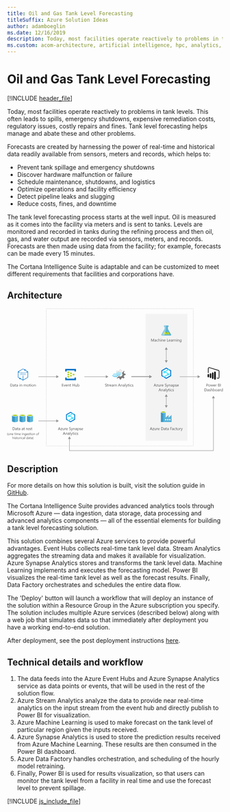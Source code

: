 ```yaml
---
title: Oil and Gas Tank Level Forecasting
titleSuffix: Azure Solution Ideas
author: adamboeglin
ms.date: 12/16/2019
description: Today, most facilities operate reactively to problems in tank levels. This often leads to spills, emergency shutdowns, expensive remediation costs, regulatory issues, costly repairs and fines. Tank level forecasting helps manage and abate these and other problems.
ms.custom: acom-architecture, artificial intelligence, hpc, analytics, solution architectures, Azure, ai gallery, 'https://azure.microsoft.com/solutions/architecture/oil-and-gas-tank-level-forecasting/'
---
```

# Oil and Gas Tank Level Forecasting

[!INCLUDE [header_file](../header.md)]

Today, most facilities operate reactively to problems in tank levels. This often leads to spills, emergency shutdowns, expensive remediation costs, regulatory issues, costly repairs and fines. Tank level forecasting helps manage and abate these and other problems.

Forecasts are created by harnessing the power of real-time and historical data readily available from sensors, meters and records, which helps to:

  * Prevent tank spillage and emergency shutdowns
  * Discover hardware malfunction or failure
  * Schedule maintenance, shutdowns, and logistics
  * Optimize operations and facility efficiency
  * Detect pipeline leaks and slugging
  * Reduce costs, fines, and downtime

The tank level forecasting process starts at the well input. Oil is measured as it comes into the facility via meters and is sent to tanks. Levels are monitored and recorded in tanks during the refining process and then oil, gas, and water output are recorded via sensors, meters, and records. Forecasts are then made using data from the facility; for example, forecasts can be made every 15 minutes.

The Cortana Intelligence Suite is adaptable and can be customized to meet different requirements that facilities and corporations have.

## Architecture

<svg class="architecture-diagram" aria-labelledby="oil-and-gas-tank-level-forecasting" height="506" viewbox="0 0 766 506"  xmlns="http://www.w3.org/2000/svg">
    <g fill="none" fill-rule="evenodd" stroke="none" stroke-width="1">
        <path fill="#F3F3F3" d="M491.83 468.907h148.365V19.189H491.83z"/>
        <path d="M12.4 268.024v7.725h1.463c1.285 0 2.285-.344 3.001-1.033.716-.688 1.073-1.663 1.073-2.925 0-2.51-1.335-3.767-4.006-3.767h-1.53zm-1.148 8.764v-9.803h2.707c3.454 0 5.181 1.593 5.181 4.778 0 1.513-.479 2.73-1.439 3.648-.959.918-2.243 1.377-3.852 1.377h-2.597zM24.808 273.247l-1.688.232c-.52.074-.912.202-1.176.387-.265.184-.397.511-.397.981 0 .341.122.621.365.838.245.215.57.324.975.324.556 0 1.016-.196 1.377-.584.363-.391.544-.884.544-1.481v-.697zm1.12 3.541h-1.12v-1.094h-.027c-.488.839-1.205 1.258-2.154 1.258-.697 0-1.243-.184-1.636-.554-.395-.369-.592-.859-.592-1.469 0-1.308.77-2.07 2.31-2.284l2.099-.294c0-1.189-.48-1.784-1.442-1.784-.843 0-1.605.287-2.284.862v-1.149c.689-.437 1.482-.656 2.379-.656 1.646 0 2.468.87 2.468 2.611v4.553zM31.288 276.72c-.265.146-.613.219-1.046.219-1.225 0-1.839-.684-1.839-2.051v-4.143H27.2v-.957h1.203v-1.71l1.121-.361v2.07h1.764v.958h-1.764v3.945c0 .469.08.804.24 1.005.16.2.423.3.793.3.282 0 .526-.077.731-.232v.957zM36.675 273.247l-1.688.232c-.52.074-.912.202-1.176.387-.265.184-.397.511-.397.981 0 .341.122.621.365.838.245.215.57.324.975.324.556 0 1.016-.196 1.377-.584.363-.391.544-.884.544-1.481v-.697zm1.12 3.541h-1.12v-1.094h-.027c-.488.839-1.205 1.258-2.154 1.258-.697 0-1.243-.184-1.636-.554-.395-.369-.592-.859-.592-1.469 0-1.308.77-2.07 2.31-2.284l2.099-.294c0-1.189-.48-1.784-1.442-1.784-.843 0-1.605.287-2.284.862v-1.149c.689-.437 1.482-.656 2.379-.656 1.646 0 2.468.87 2.468 2.611v4.553zM43.743 276.788h1.121v-7h-1.121v7zm.574-8.777a.712.712 0 01-.724-.725.7.7 0 01.212-.523.703.703 0 01.512-.208c.205 0 .379.069.524.208a.703.703 0 01.215.523c0 .2-.073.371-.215.513a.724.724 0 01-.524.212zM52.944 276.788h-1.12v-3.992c0-1.486-.543-2.229-1.628-2.229-.56 0-1.024.211-1.39.633-.368.421-.55.953-.55 1.596v3.992h-1.123v-7h1.122v1.162h.027c.528-.884 1.294-1.326 2.297-1.326.765 0 1.351.247 1.757.742.405.494.608 1.208.608 2.143v4.279zM68.831 276.788h-1.12v-4.02c0-.774-.12-1.334-.36-1.681-.239-.347-.64-.52-1.207-.52-.478 0-.885.219-1.219.657-.336.437-.503.961-.503 1.572v3.992h-1.12v-4.156c0-1.376-.533-2.065-1.594-2.065-.492 0-.898.206-1.217.619-.319.413-.478.949-.478 1.61v3.992h-1.12v-7h1.12v1.107h.027c.497-.847 1.222-1.271 2.174-1.271a2.027 2.027 0 011.982 1.449c.52-.966 1.294-1.449 2.324-1.449 1.54 0 2.311.95 2.311 2.851v4.313zM73.958 270.567c-.72 0-1.29.245-1.709.734-.419.491-.629 1.166-.629 2.028 0 .83.212 1.483.636 1.962.424.478.991.717 1.702.717.725 0 1.281-.234 1.672-.704.389-.469.584-1.136.584-2.003 0-.875-.195-1.549-.584-2.023-.391-.474-.947-.71-1.672-.71m-.082 6.384c-1.034 0-1.86-.327-2.479-.98-.617-.655-.925-1.522-.925-2.602 0-1.176.321-2.094.964-2.755.642-.66 1.51-.99 2.604-.99 1.044 0 1.858.32 2.443.963.586.642.879 1.533.879 2.672 0 1.117-.315 2.011-.947 2.684-.631.672-1.478 1.008-2.539 1.008M82.4 276.72c-.265.146-.613.219-1.046.219-1.225 0-1.839-.684-1.839-2.051v-4.143h-1.203v-.957h1.203v-1.71l1.121-.361v2.07H82.4v.958h-1.764v3.945c0 .469.08.804.24 1.005.16.2.423.3.793.3.282 0 .526-.077.731-.232v.957zM83.898 276.788h1.121v-7h-1.121v7zm.574-8.777a.714.714 0 01-.725-.725.7.7 0 01.212-.523.705.705 0 01.513-.208.724.724 0 01.738.731c0 .2-.072.371-.215.513a.72.72 0 01-.523.212zM90.296 270.567c-.72 0-1.29.245-1.71.734-.418.491-.628 1.166-.628 2.028 0 .83.212 1.483.636 1.962.424.478.99.717 1.702.717.725 0 1.28-.234 1.672-.704.389-.469.584-1.136.584-2.003 0-.875-.195-1.549-.584-2.023-.391-.474-.947-.71-1.672-.71m-.082 6.384c-1.034 0-1.86-.327-2.48-.98-.616-.655-.924-1.522-.924-2.602 0-1.176.32-2.094.964-2.755.642-.66 1.51-.99 2.604-.99 1.044 0 1.858.32 2.443.963.586.642.879 1.533.879 2.672 0 1.117-.315 2.011-.947 2.684-.631.672-1.478 1.008-2.54 1.008M101.302 276.788h-1.121v-3.992c0-1.486-.542-2.229-1.627-2.229-.561 0-1.024.211-1.391.633-.367.421-.55.953-.55 1.596v3.992H95.49v-7h1.122v1.162h.027c.528-.884 1.294-1.326 2.297-1.326.765 0 1.35.247 1.757.742.405.494.608 1.208.608 2.143v4.279zM199.89 276.788h-5.194v-9.803h4.976v1.039h-3.828v3.261h3.54v1.032h-3.54v3.432h4.047zM207.13 269.788l-2.79 7h-1.1l-2.652-7h1.23l1.778 5.086c.132.374.214.699.246.977h.027a4.62 4.62 0 01.219-.95l1.859-5.113h1.183zM212.729 272.618c-.006-.647-.161-1.15-.469-1.511-.307-.36-.734-.54-1.281-.54-.529 0-.978.19-1.347.568-.37.378-.596.873-.683 1.483h3.78zm1.148.95h-4.942c.019.779.228 1.381.629 1.805.4.424.952.636 1.654.636.788 0 1.513-.26 2.174-.78v1.053c-.615.446-1.43.67-2.44.67-.99 0-1.766-.318-2.331-.953-.566-.637-.849-1.53-.849-2.684 0-1.089.31-1.976.927-2.662.618-.686 1.383-1.029 2.3-1.029.917 0 1.626.296 2.126.889.5.592.752 1.415.752 2.467v.588zM221.383 276.788h-1.121v-3.992c0-1.486-.542-2.229-1.627-2.229-.561 0-1.024.211-1.391.633-.367.421-.55.953-.55 1.596v3.992h-1.122v-7h1.122v1.162h.027c.528-.884 1.294-1.326 2.297-1.326.765 0 1.35.247 1.757.742.405.494.608 1.208.608 2.143v4.279zM226.742 276.72c-.265.146-.613.219-1.046.219-1.225 0-1.839-.684-1.839-2.051v-4.143h-1.203v-.957h1.203v-1.71l1.121-.361v2.07h1.764v.958h-1.764v3.945c0 .469.08.804.24 1.005.16.2.423.3.793.3.282 0 .526-.077.731-.232v.957zM239.594 276.788h-1.148v-4.471h-5.073v4.471h-1.148v-9.803h1.148v4.3h5.073v-4.3h1.148zM247.674 276.788h-1.121v-1.107h-.027c-.465.847-1.185 1.271-2.161 1.271-1.668 0-2.502-.993-2.502-2.98v-4.184h1.115v4.006c0 1.476.565 2.215 1.695 2.215.547 0 .997-.201 1.35-.606.353-.402.53-.93.53-1.582v-4.033h1.12v7zM251.058 272.953v.978c0 .579.187 1.07.564 1.472.375.404.853.606 1.432.606.679 0 1.21-.26 1.596-.78.386-.519.578-1.242.578-2.167 0-.779-.18-1.389-.54-1.832-.36-.442-.848-.663-1.463-.663-.651 0-1.176.227-1.572.68-.397.454-.595 1.022-.595 1.706m.027 2.823h-.027v1.012h-1.121v-10.363h1.12v4.593h.028c.552-.929 1.359-1.394 2.42-1.394.898 0 1.6.313 2.11.939.507.627.76 1.467.76 2.52 0 1.171-.284 2.109-.853 2.812-.57.705-1.35 1.057-2.338 1.057-.925 0-1.625-.392-2.1-1.176M347.9 276.392v-1.354c.155.137.341.26.558.37.215.108.443.2.683.276a5.6 5.6 0 00.721.175c.241.04.465.06.67.06.706 0 1.234-.13 1.582-.392.35-.262.523-.64.523-1.131 0-.265-.058-.495-.174-.691a1.964 1.964 0 00-.482-.536 4.718 4.718 0 00-.728-.465c-.28-.148-.582-.304-.906-.469a14.97 14.97 0 01-.957-.526 4.136 4.136 0 01-.772-.588 2.437 2.437 0 01-.516-.727 2.25 2.25 0 01-.188-.954c0-.446.097-.835.294-1.165.196-.331.453-.604.772-.818a3.512 3.512 0 011.091-.478 4.973 4.973 0 011.247-.157c.966 0 1.67.115 2.112.348v1.291c-.579-.4-1.32-.6-2.228-.6-.25 0-.5.026-.752.078a2.149 2.149 0 00-.67.257 1.478 1.478 0 00-.479.457 1.214 1.214 0 00-.184.683c0 .252.047.468.14.65.093.183.231.349.414.5.182.15.404.296.666.437.262.142.564.296.906.465.35.173.683.356.998.547.314.19.59.403.827.636a2.8 2.8 0 01.563.772c.14.281.21.606.21.97 0 .484-.095.893-.284 1.227a2.335 2.335 0 01-.765.817 3.35 3.35 0 01-1.112.454 6.043 6.043 0 01-1.326.142c-.155 0-.347-.013-.574-.038a8.156 8.156 0 01-.697-.11 5.86 5.86 0 01-.674-.178 2.114 2.114 0 01-.509-.236M358.441 276.72c-.265.146-.613.219-1.046.219-1.225 0-1.839-.684-1.839-2.051v-4.143h-1.203v-.957h1.203v-1.71l1.121-.361v2.07h1.764v.958h-1.764v3.945c0 .469.08.804.24 1.005.16.2.423.3.793.3.282 0 .526-.077.731-.232v.957zM363.589 270.923c-.196-.15-.48-.226-.848-.226-.478 0-.88.226-1.2.677-.321.45-.481 1.067-.481 1.846v3.568h-1.121v-7h1.12v1.443h.028c.159-.493.403-.876.73-1.152a1.67 1.67 0 011.102-.414c.292 0 .515.032.67.096v1.162zM369.099 272.618c-.005-.647-.161-1.15-.468-1.511-.308-.36-.735-.54-1.282-.54-.528 0-.978.19-1.347.568-.37.378-.596.873-.683 1.483h3.78zm1.148.95h-4.942c.019.779.228 1.381.629 1.805.4.424.952.636 1.654.636.788 0 1.513-.26 2.174-.78v1.053c-.615.446-1.43.67-2.44.67-.99 0-1.766-.318-2.331-.953-.566-.637-.848-1.53-.848-2.684 0-1.089.309-1.976.926-2.662.618-.686 1.384-1.029 2.3-1.029.917 0 1.626.296 2.126.889.5.592.752 1.415.752 2.467v.588zM375.832 273.247l-1.688.232c-.52.074-.912.202-1.176.387-.265.184-.397.511-.397.981 0 .341.122.621.365.838.245.215.57.324.975.324.556 0 1.016-.196 1.377-.584.363-.391.544-.884.544-1.481v-.697zm1.121 3.541h-1.121v-1.094h-.027c-.488.839-1.205 1.258-2.154 1.258-.697 0-1.243-.184-1.636-.554-.395-.369-.592-.859-.592-1.469 0-1.308.77-2.07 2.31-2.284l2.099-.294c0-1.189-.48-1.784-1.442-1.784-.843 0-1.605.287-2.284.862v-1.149c.689-.437 1.482-.656 2.379-.656 1.646 0 2.468.87 2.468 2.611v4.553zM389.005 276.788h-1.121v-4.02c0-.774-.12-1.334-.36-1.681-.238-.347-.64-.52-1.206-.52-.478 0-.885.219-1.22.657-.335.437-.502.961-.502 1.572v3.992h-1.121v-4.156c0-1.376-.532-2.065-1.593-2.065-.492 0-.898.206-1.217.619-.32.413-.478.949-.478 1.61v3.992h-1.121v-7h1.12v1.107h.028c.497-.847 1.222-1.271 2.174-1.271a2.027 2.027 0 011.982 1.449c.52-.966 1.294-1.449 2.324-1.449 1.54 0 2.31.95 2.31 2.851v4.313zM400.01 273.008l-1.537-4.177a3.878 3.878 0 01-.15-.656h-.028a3.622 3.622 0 01-.157.656l-1.524 4.177h3.397zm2.688 3.78h-1.272l-1.04-2.748h-4.155l-.978 2.748h-1.278l3.76-9.802h1.189l3.774 9.802zM409.8 276.788h-1.121v-3.992c0-1.486-.542-2.229-1.627-2.229-.561 0-1.024.211-1.391.633-.367.421-.55.953-.55 1.596v3.992h-1.122v-7h1.122v1.162h.027c.528-.884 1.294-1.326 2.297-1.326.765 0 1.35.247 1.757.742.405.494.608 1.208.608 2.143v4.279zM415.802 273.247l-1.688.232c-.52.074-.912.202-1.176.387-.265.184-.397.511-.397.981 0 .341.122.621.365.838.245.215.57.324.975.324.556 0 1.016-.196 1.377-.584.363-.391.544-.884.544-1.481v-.697zm1.12 3.541h-1.12v-1.094h-.027c-.488.839-1.205 1.258-2.154 1.258-.697 0-1.243-.184-1.636-.554-.395-.369-.592-.859-.592-1.469 0-1.308.77-2.07 2.31-2.284l2.099-.294c0-1.189-.48-1.784-1.442-1.784-.843 0-1.605.287-2.284.862v-1.149c.689-.437 1.482-.656 2.379-.656 1.646 0 2.468.87 2.468 2.611v4.553zM419.035 276.788h1.121v-10.363h-1.121zM427.997 269.788l-3.22 8.121c-.574 1.449-1.38 2.174-2.42 2.174-.292 0-.535-.029-.73-.089v-1.005c.24.082.462.123.662.123.565 0 .99-.337 1.271-1.011l.561-1.327-2.734-6.986h1.244l1.893 5.387c.023.068.071.246.144.533h.041c.022-.109.068-.282.137-.52l1.99-5.4h1.161zM432.488 276.72c-.265.146-.613.219-1.046.219-1.225 0-1.839-.684-1.839-2.051v-4.143H428.4v-.957h1.203v-1.71l1.121-.361v2.07h1.764v.958h-1.764v3.945c0 .469.08.804.24 1.005.16.2.423.3.793.3.282 0 .526-.077.731-.232v.957zM433.985 276.788h1.121v-7h-1.121v7zm.575-8.777a.713.713 0 01-.725-.725.7.7 0 01.212-.523.703.703 0 01.513-.208.726.726 0 01.523 1.244.722.722 0 01-.523.212zM442.148 276.467c-.538.323-1.177.485-1.915.485-.998 0-1.803-.324-2.416-.974-.613-.65-.92-1.491-.92-2.526 0-1.153.33-2.08.992-2.78.66-.698 1.543-1.048 2.646-1.048.614 0 1.156.114 1.626.342v1.148c-.52-.364-1.075-.546-1.667-.546-.716 0-1.304.255-1.76.769-.46.512-.688 1.186-.688 2.02 0 .82.215 1.467.647 1.94.43.475 1.008.712 1.732.712.61 0 1.185-.203 1.723-.608v1.066zM443.419 276.535v-1.203c.61.451 1.283.677 2.017.677.984 0 1.476-.328 1.476-.985a.853.853 0 00-.126-.474 1.276 1.276 0 00-.342-.346 2.629 2.629 0 00-.505-.27c-.195-.08-.403-.163-.626-.25a8.04 8.04 0 01-.818-.373 2.466 2.466 0 01-.588-.423 1.592 1.592 0 01-.355-.537 1.911 1.911 0 01-.12-.704c0-.328.076-.619.226-.871.15-.254.35-.465.602-.637.25-.169.536-.298.858-.385.32-.087.653-.13.994-.13.607 0 1.149.104 1.627.314v1.135c-.514-.337-1.107-.506-1.777-.506-.21 0-.398.024-.567.072a1.365 1.365 0 00-.435.202.932.932 0 00-.28.31.814.814 0 00-.1.401c0 .182.034.335.1.458a.993.993 0 00.29.328c.129.095.283.182.466.259.182.078.389.163.622.253.309.119.588.241.834.366.246.126.456.267.629.423.172.159.306.339.4.544.093.206.14.45.14.732 0 .347-.077.647-.23.902a1.962 1.962 0 01-.611.636 2.789 2.789 0 01-.882.376 4.362 4.362 0 01-1.046.123c-.72 0-1.345-.139-1.873-.417M526.534 273.007l-1.538-4.177a3.878 3.878 0 01-.15-.656h-.028a3.622 3.622 0 01-.157.656l-1.524 4.177h3.397zm2.687 3.78h-1.272l-1.039-2.748h-4.156l-.978 2.748h-1.278l3.76-9.802h1.19l3.773 9.802zM535.394 270.108l-4.143 5.722h4.102v.957h-5.75v-.349l4.144-5.694h-3.753v-.957h5.4zM542.503 276.787h-1.121v-1.107h-.027c-.465.847-1.185 1.271-2.161 1.271-1.668 0-2.502-.993-2.502-2.98v-4.184h1.115v4.006c0 1.476.565 2.215 1.695 2.215.547 0 .997-.201 1.35-.606.353-.402.53-.93.53-1.582v-4.033h1.12v7zM548.416 270.922c-.196-.15-.479-.226-.848-.226-.478 0-.879.226-1.199.677-.322.45-.482 1.067-.482 1.846v3.568h-1.121v-7h1.121v1.443h.027c.159-.493.403-.876.731-1.152a1.67 1.67 0 011.101-.414c.292 0 .515.032.67.096v1.162zM553.926 272.617c-.005-.647-.161-1.15-.468-1.51-.308-.36-.735-.54-1.282-.54-.528 0-.978.19-1.347.567-.37.378-.596.873-.683 1.483h3.78zm1.148.95h-4.942c.019.78.228 1.381.629 1.805.4.424.952.636 1.654.636.788 0 1.513-.26 2.174-.78v1.053c-.615.446-1.43.67-2.44.67-.99 0-1.766-.318-2.331-.953-.566-.637-.848-1.53-.848-2.684 0-1.089.309-1.976.926-2.662.618-.686 1.384-1.029 2.3-1.029.917 0 1.626.296 2.126.89.5.591.752 1.414.752 2.466v.588zM560.297 276.39v-1.353c.155.137.34.26.558.37.215.109.443.2.683.277a5.6 5.6 0 00.72.173c.242.041.466.062.67.062.707 0 1.235-.131 1.583-.393.349-.262.523-.64.523-1.131 0-.265-.058-.494-.174-.691a1.964 1.964 0 00-.482-.536 4.718 4.718 0 00-.728-.465c-.28-.148-.582-.304-.906-.468a14.97 14.97 0 01-.957-.527 4.136 4.136 0 01-.772-.589 2.437 2.437 0 01-.516-.726 2.25 2.25 0 01-.188-.954c0-.447.097-.836.294-1.166.196-.33.453-.603.772-.817a3.512 3.512 0 011.09-.478 4.973 4.973 0 011.248-.157c.966 0 1.67.115 2.112.348v1.292c-.58-.401-1.321-.601-2.228-.601-.251 0-.501.026-.752.077a2.149 2.149 0 00-.67.257 1.478 1.478 0 00-.48.459 1.214 1.214 0 00-.183.683c0 .25.047.466.139.65.094.182.232.348.415.499.182.15.404.296.666.437.262.142.564.296.906.464.35.173.683.356.998.548.314.19.59.402.827.635a2.8 2.8 0 01.563.773c.14.282.209.607.209.97 0 .483-.094.893-.283 1.226a2.335 2.335 0 01-.765.819 3.35 3.35 0 01-1.112.454 6.043 6.043 0 01-1.326.14c-.155 0-.347-.012-.574-.038a8.156 8.156 0 01-.697-.108 5.86 5.86 0 01-.674-.178 2.114 2.114 0 01-.51-.236M573.292 269.787l-3.22 8.121c-.574 1.449-1.381 2.174-2.42 2.174-.292 0-.535-.029-.731-.089v-1.005c.241.082.463.123.663.123.565 0 .989-.337 1.271-1.011l.561-1.327-2.734-6.986h1.244l1.893 5.387c.023.068.071.246.144.533h.041c.022-.109.068-.282.137-.52l1.989-5.4h1.162zM580.306 276.787h-1.121v-3.992c0-1.486-.542-2.229-1.627-2.229-.561 0-1.024.211-1.391.633-.367.421-.55.953-.55 1.596v3.992h-1.122v-7h1.122v1.162h.027c.528-.884 1.294-1.326 2.297-1.326.765 0 1.35.247 1.757.742.405.494.608 1.208.608 2.143v4.279zM586.308 273.246l-1.688.232c-.52.074-.912.202-1.176.387-.265.184-.397.511-.397.981 0 .341.122.621.365.838.245.215.57.324.975.324.556 0 1.016-.196 1.377-.584.363-.391.544-.884.544-1.481v-.697zm1.12 3.541h-1.12v-1.094h-.027c-.488.839-1.205 1.258-2.154 1.258-.697 0-1.243-.184-1.636-.554-.395-.369-.592-.859-.592-1.469 0-1.308.77-2.07 2.31-2.284l2.099-.294c0-1.189-.48-1.784-1.442-1.784-.843 0-1.605.287-2.284.862v-1.149c.689-.437 1.482-.656 2.379-.656 1.646 0 2.468.87 2.468 2.611v4.553zM590.662 272.952v.978c0 .579.187 1.07.564 1.472.375.404.853.606 1.432.606.68 0 1.211-.26 1.596-.78.386-.519.578-1.242.578-2.167 0-.779-.18-1.389-.54-1.832-.36-.442-.848-.663-1.463-.663-.65 0-1.176.227-1.572.68-.397.454-.595 1.022-.595 1.706m.027 2.823h-.027v4.232h-1.12v-10.22h1.12v1.23h.027c.552-.929 1.36-1.394 2.42-1.394.903 0 1.607.313 2.113.939.505.627.758 1.467.758 2.52 0 1.171-.285 2.109-.854 2.812-.569.705-1.349 1.057-2.338 1.057-.907 0-1.606-.392-2.099-1.176M597.348 276.534v-1.203c.61.451 1.283.677 2.017.677.984 0 1.476-.328 1.476-.985a.853.853 0 00-.126-.474 1.276 1.276 0 00-.342-.346 2.629 2.629 0 00-.505-.27c-.195-.08-.403-.163-.626-.25a8.04 8.04 0 01-.818-.373 2.466 2.466 0 01-.588-.423 1.592 1.592 0 01-.355-.537 1.911 1.911 0 01-.12-.704c0-.328.076-.619.226-.87.15-.255.35-.466.602-.638.25-.169.536-.298.858-.385.32-.087.653-.13.994-.13.607 0 1.149.104 1.627.314v1.135c-.514-.337-1.107-.506-1.777-.506-.21 0-.398.024-.567.072a1.365 1.365 0 00-.435.202.932.932 0 00-.28.31.814.814 0 00-.1.401c0 .182.034.335.1.458a.993.993 0 00.29.328c.129.095.283.182.466.26.182.077.389.162.622.252.309.12.588.241.834.366.246.126.456.267.629.423.172.16.306.34.4.544.093.206.14.45.14.732 0 .347-.077.647-.23.902a1.962 1.962 0 01-.611.636 2.789 2.789 0 01-.882.376 4.362 4.362 0 01-1.046.123c-.72 0-1.345-.139-1.873-.417M608.19 272.617c-.006-.647-.162-1.15-.469-1.51-.308-.36-.735-.54-1.281-.54-.529 0-.979.19-1.348.567-.368.378-.596.873-.683 1.483h3.78zm1.147.95h-4.942c.02.78.229 1.381.63 1.805.4.424.952.636 1.654.636.788 0 1.513-.26 2.173-.78v1.053c-.614.446-1.428.67-2.44.67-.99 0-1.765-.318-2.33-.953-.567-.637-.848-1.53-.848-2.684 0-1.089.308-1.976.925-2.662.619-.686 1.385-1.029 2.302-1.029.915 0 1.625.296 2.125.89.5.591.751 1.414.751 2.466v.588zM543.898 289.807l-1.538-4.178a3.878 3.878 0 01-.15-.656h-.029a3.622 3.622 0 01-.157.656l-1.524 4.178h3.398zm2.687 3.78h-1.273l-1.038-2.748h-4.156l-.979 2.748h-1.278l3.76-9.802h1.19l3.774 9.801zM553.687 293.587h-1.121v-3.992c0-1.486-.543-2.23-1.628-2.23-.56 0-1.024.212-1.39.634-.367.42-.55.953-.55 1.596v3.992h-1.123v-7h1.123v1.162h.026c.529-.884 1.294-1.326 2.298-1.326.764 0 1.35.247 1.756.742.406.494.609 1.208.609 2.143v4.279zM559.688 290.046l-1.688.232c-.52.074-.911.202-1.175.387-.266.184-.398.51-.398.98 0 .342.122.622.365.839.245.215.57.324.976.324.555 0 1.015-.196 1.376-.584.364-.391.544-.884.544-1.481v-.697zm1.121 3.54h-1.12v-1.093h-.027c-.489.839-1.206 1.258-2.154 1.258-.697 0-1.244-.184-1.637-.554-.394-.37-.591-.86-.591-1.47 0-1.307.77-2.07 2.31-2.283l2.098-.294c0-1.19-.48-1.784-1.442-1.784-.842 0-1.604.287-2.284.862v-1.15c.69-.436 1.483-.655 2.38-.655 1.646 0 2.467.87 2.467 2.61v4.554zM562.922 293.587h1.121v-10.363h-1.121zM571.884 286.587l-3.22 8.12c-.574 1.45-1.381 2.175-2.42 2.175-.292 0-.535-.03-.731-.09v-1.004c.24.082.463.123.663.123.565 0 .989-.337 1.27-1.011l.562-1.327-2.734-6.986h1.244l1.893 5.387c.023.068.07.246.144.533h.04c.023-.11.069-.282.138-.52l1.989-5.4h1.162zM576.375 293.518c-.265.146-.613.22-1.046.22-1.225 0-1.839-.685-1.839-2.052v-4.143h-1.203v-.957h1.203v-1.709l1.121-.362v2.071h1.764v.957h-1.764v3.945c0 .47.08.804.24 1.005.159.2.423.3.793.3.282 0 .526-.077.731-.232v.957zM577.872 293.587h1.121v-7h-1.121v7zm.574-8.778a.708.708 0 01-.512-.205.687.687 0 01-.212-.519c0-.21.07-.384.212-.524a.707.707 0 01.512-.208c.205 0 .379.07.524.208.142.14.215.314.215.524 0 .2-.073.371-.215.513a.723.723 0 01-.524.211zM586.034 293.266c-.538.322-1.176.485-1.914.485-.998 0-1.804-.324-2.416-.974-.613-.65-.92-1.491-.92-2.526 0-1.153.33-2.08.991-2.78.661-.698 1.543-1.048 2.646-1.048.615 0 1.157.114 1.627.341v1.149c-.52-.364-1.076-.546-1.668-.546-.716 0-1.303.255-1.76.769-.459.512-.688 1.185-.688 2.02 0 .82.215 1.466.647 1.94.43.475 1.008.712 1.732.712.611 0 1.185-.203 1.723-.608v1.066zM587.306 293.334v-1.203c.61.45 1.283.677 2.017.677.984 0 1.476-.328 1.476-.985a.853.853 0 00-.126-.474 1.276 1.276 0 00-.342-.346 2.629 2.629 0 00-.505-.27c-.195-.08-.403-.163-.626-.25a8.04 8.04 0 01-.818-.373 2.466 2.466 0 01-.588-.423 1.592 1.592 0 01-.355-.537 1.911 1.911 0 01-.12-.704c0-.328.076-.62.226-.871.15-.254.35-.465.602-.637.25-.17.536-.298.858-.385.32-.087.653-.13.994-.13.607 0 1.149.104 1.627.314v1.135c-.514-.337-1.107-.506-1.777-.506-.21 0-.398.024-.567.072a1.365 1.365 0 00-.435.202.932.932 0 00-.28.31.814.814 0 00-.1.4c0 .183.034.336.1.459a.993.993 0 00.29.328c.129.095.283.182.466.259.182.078.389.163.622.253.309.119.588.24.834.366s.456.267.629.423c.172.159.306.339.4.544.093.206.14.45.14.732 0 .347-.077.647-.23.902a1.962 1.962 0 01-.611.636 2.789 2.789 0 01-.882.376 4.362 4.362 0 01-1.046.123c-.72 0-1.345-.14-1.873-.417M186.632 427.422l-1.538-4.177a3.878 3.878 0 01-.15-.656h-.028a3.622 3.622 0 01-.157.656l-1.524 4.177h3.397zm2.687 3.78h-1.272l-1.04-2.748h-4.155l-.978 2.748h-1.278l3.76-9.802h1.189l3.774 9.802zM195.491 424.523l-4.143 5.722h4.102v.957h-5.749v-.349l4.143-5.694h-3.753v-.957h5.4zM202.6 431.202h-1.12v-1.107h-.027c-.465.847-1.185 1.271-2.161 1.271-1.668 0-2.502-.993-2.502-2.98v-4.184h1.115v4.006c0 1.476.565 2.215 1.695 2.215.547 0 .997-.201 1.35-.606.353-.402.53-.93.53-1.582v-4.033h1.12v7zM208.514 425.337c-.196-.15-.48-.226-.848-.226-.478 0-.88.226-1.2.677-.321.45-.481 1.067-.481 1.846v3.568h-1.121v-7h1.12v1.443h.028c.159-.493.403-.876.73-1.152a1.67 1.67 0 011.102-.414c.292 0 .515.032.67.096v1.162zM214.023 427.032c-.005-.647-.16-1.15-.468-1.51-.308-.36-.735-.54-1.282-.54-.528 0-.978.19-1.347.567-.369.378-.596.873-.683 1.483h3.78zm1.148.95h-4.942c.02.78.228 1.381.63 1.805.4.424.951.636 1.653.636.788 0 1.513-.26 2.174-.78v1.053c-.615.446-1.429.67-2.44.67-.99 0-1.766-.318-2.33-.953-.567-.637-.849-1.53-.849-2.684 0-1.089.31-1.976.926-2.662.618-.686 1.384-1.029 2.301-1.029.916 0 1.625.296 2.125.89.501.591.752 1.414.752 2.466v.588zM220.395 430.806v-1.354c.155.137.34.26.558.37.215.109.442.2.683.276a5.6 5.6 0 00.72.175c.242.04.466.06.67.06.707 0 1.234-.13 1.583-.392s.523-.64.523-1.131c0-.265-.058-.494-.174-.691a1.964 1.964 0 00-.482-.536 4.718 4.718 0 00-.728-.466c-.28-.147-.582-.303-.906-.467a14.97 14.97 0 01-.958-.527 4.136 4.136 0 01-.771-.588 2.437 2.437 0 01-.516-.728 2.25 2.25 0 01-.189-.954c0-.445.098-.834.295-1.164.196-.332.453-.604.772-.818a3.512 3.512 0 011.09-.478 4.973 4.973 0 011.248-.157c.966 0 1.67.116 2.112.348v1.292c-.58-.401-1.321-.601-2.228-.601-.251 0-.501.026-.752.078a2.149 2.149 0 00-.67.257 1.478 1.478 0 00-.48.458 1.214 1.214 0 00-.183.683c0 .25.047.467.139.65.094.182.232.348.415.499.182.15.404.296.666.437.262.142.564.296.906.465.35.173.683.356.998.546.314.192.59.404.827.637a2.8 2.8 0 01.563.772c.14.281.209.607.209.97 0 .484-.094.893-.284 1.227a2.335 2.335 0 01-.764.817 3.35 3.35 0 01-1.112.454 6.043 6.043 0 01-1.327.142c-.155 0-.346-.014-.573-.038a8.156 8.156 0 01-.697-.11 5.86 5.86 0 01-.674-.177 2.114 2.114 0 01-.51-.236M233.39 424.202l-3.22 8.121c-.574 1.449-1.381 2.174-2.42 2.174-.292 0-.535-.029-.731-.089v-1.005c.24.082.463.123.663.123.565 0 .989-.337 1.27-1.011l.562-1.327-2.734-6.986h1.244l1.893 5.387c.023.068.07.246.144.533h.04c.023-.109.069-.282.138-.52l1.989-5.4h1.162zM240.403 431.202h-1.12v-3.992c0-1.486-.543-2.229-1.628-2.229-.56 0-1.024.211-1.39.633-.368.421-.55.953-.55 1.596v3.992h-1.123v-7h1.122v1.162h.027c.528-.884 1.294-1.326 2.297-1.326.765 0 1.351.247 1.757.742.405.494.608 1.208.608 2.143v4.279zM246.405 427.661l-1.688.232c-.52.074-.912.202-1.176.387-.265.184-.397.511-.397.981 0 .341.122.621.365.838.245.215.57.324.975.324.556 0 1.016-.196 1.377-.584.363-.391.544-.884.544-1.481v-.697zm1.121 3.541h-1.12v-1.094h-.028c-.488.839-1.205 1.258-2.154 1.258-.697 0-1.243-.184-1.636-.554-.395-.369-.592-.859-.592-1.469 0-1.308.77-2.07 2.31-2.284l2.1-.294c0-1.189-.48-1.784-1.443-1.784-.843 0-1.605.287-2.284.862v-1.149c.69-.437 1.482-.656 2.38-.656 1.645 0 2.467.87 2.467 2.611v4.553zM250.76 427.367v.978c0 .58.187 1.07.564 1.472.375.404.853.606 1.432.606.679 0 1.21-.26 1.596-.78.386-.519.578-1.242.578-2.167 0-.779-.18-1.389-.54-1.832-.36-.442-.848-.663-1.463-.663-.651 0-1.176.227-1.572.68-.397.454-.595 1.022-.595 1.706m.027 2.823h-.027v4.232h-1.121v-10.22h1.12v1.23h.028c.552-.929 1.359-1.394 2.42-1.394.903 0 1.607.313 2.113.94.505.626.758 1.466.758 2.52 0 1.17-.285 2.108-.854 2.811-.57.705-1.35 1.057-2.338 1.057-.907 0-1.606-.392-2.1-1.176M257.445 430.95v-1.204c.61.451 1.283.677 2.017.677.984 0 1.476-.328 1.476-.985a.853.853 0 00-.126-.474 1.276 1.276 0 00-.342-.346 2.629 2.629 0 00-.505-.27c-.195-.08-.403-.163-.626-.25a8.04 8.04 0 01-.818-.373 2.466 2.466 0 01-.588-.423 1.592 1.592 0 01-.355-.537 1.911 1.911 0 01-.119-.704c0-.328.075-.619.225-.87.151-.255.351-.466.602-.638.251-.169.536-.298.858-.385.321-.087.653-.13.994-.13.607 0 1.15.104 1.627.314v1.135c-.514-.337-1.107-.506-1.777-.506-.21 0-.398.024-.567.072a1.365 1.365 0 00-.435.202.932.932 0 00-.279.31.814.814 0 00-.1.401c0 .182.033.335.1.458a.993.993 0 00.29.328c.128.095.282.182.465.26.182.077.39.162.622.252.31.12.588.241.834.366.246.126.456.267.63.423.171.16.305.34.4.544.092.206.14.45.14.732 0 .347-.078.647-.23.902a1.962 1.962 0 01-.612.636 2.789 2.789 0 01-.882.376 4.362 4.362 0 01-1.046.123c-.72 0-1.345-.139-1.873-.417M268.287 427.032c-.005-.647-.16-1.15-.468-1.51-.308-.36-.735-.54-1.282-.54-.528 0-.978.19-1.347.567-.369.378-.596.873-.683 1.483h3.78zm1.148.95h-4.942c.02.78.228 1.381.63 1.805.4.424.951.636 1.653.636.788 0 1.513-.26 2.174-.78v1.053c-.615.446-1.429.67-2.44.67-.99 0-1.766-.318-2.33-.953-.567-.637-.849-1.53-.849-2.684 0-1.089.31-1.976.926-2.662.618-.686 1.384-1.029 2.301-1.029.916 0 1.625.296 2.125.89.501.591.752 1.414.752 2.466v.588zM203.995 444.222l-1.538-4.177a3.878 3.878 0 01-.15-.656h-.028a3.622 3.622 0 01-.157.656l-1.524 4.177h3.397zm2.687 3.78h-1.272l-1.039-2.748h-4.156l-.978 2.748h-1.278l3.76-9.802h1.19l3.773 9.802zM213.784 448.002h-1.12v-3.992c0-1.486-.543-2.23-1.628-2.23-.56 0-1.024.212-1.39.634-.368.42-.55.953-.55 1.596v3.992h-1.123v-7h1.122v1.162h.027c.528-.884 1.294-1.326 2.297-1.326.765 0 1.351.247 1.757.742.405.494.608 1.208.608 2.143v4.279zM219.786 444.46l-1.688.233c-.52.074-.912.202-1.176.387-.265.184-.397.51-.397.98 0 .342.122.622.365.839.245.215.57.324.975.324.556 0 1.016-.196 1.377-.584.363-.391.544-.884.544-1.481v-.697zm1.121 3.542h-1.12v-1.094h-.028c-.488.839-1.205 1.258-2.154 1.258-.697 0-1.243-.184-1.636-.554-.395-.37-.592-.86-.592-1.47 0-1.307.77-2.07 2.31-2.283l2.1-.294c0-1.19-.48-1.784-1.443-1.784-.843 0-1.605.287-2.284.862v-1.15c.69-.436 1.482-.655 2.38-.655 1.645 0 2.467.87 2.467 2.61v4.554zM223.02 448.002h1.121v-10.363h-1.121zM231.981 441.002l-3.22 8.12c-.574 1.45-1.38 2.175-2.42 2.175-.292 0-.535-.03-.73-.09v-1.004c.24.082.462.123.662.123.565 0 .99-.337 1.271-1.011l.561-1.327-2.734-6.986h1.244l1.893 5.387c.023.068.071.246.144.533h.041c.022-.11.068-.282.137-.52l1.99-5.4h1.161zM236.473 447.934c-.265.146-.613.219-1.046.219-1.225 0-1.84-.685-1.84-2.051v-4.143h-1.202v-.957h1.203v-1.71l1.12-.361V441h1.765v.958h-1.764v3.945c0 .469.08.804.24 1.005.159.2.423.3.793.3.282 0 .526-.077.73-.232v.957zM237.97 448.002h1.121v-7h-1.121v7zm.574-8.778a.712.712 0 01-.725-.724c0-.21.071-.384.212-.524a.71.71 0 01.513-.208c.205 0 .379.07.523.208.143.14.215.314.215.524 0 .2-.072.371-.215.513a.72.72 0 01-.523.211zM246.132 447.68c-.538.324-1.176.486-1.914.486-.998 0-1.804-.324-2.416-.974-.613-.65-.92-1.491-.92-2.526 0-1.153.33-2.08.99-2.78.662-.699 1.544-1.048 2.647-1.048.615 0 1.157.113 1.627.341v1.149c-.52-.364-1.076-.546-1.668-.546-.716 0-1.303.255-1.76.769-.46.512-.688 1.186-.688 2.02 0 .82.215 1.466.647 1.94.43.474 1.008.712 1.732.712.61 0 1.185-.203 1.723-.608v1.066zM247.403 447.749v-1.203c.61.45 1.283.677 2.017.677.984 0 1.476-.328 1.476-.985a.853.853 0 00-.126-.474 1.276 1.276 0 00-.342-.346 2.629 2.629 0 00-.505-.27c-.195-.08-.403-.163-.626-.25a8.04 8.04 0 01-.818-.373 2.466 2.466 0 01-.588-.423 1.592 1.592 0 01-.355-.537 1.911 1.911 0 01-.119-.704c0-.328.075-.62.225-.871.151-.254.351-.465.602-.637.251-.17.536-.298.858-.385.321-.087.653-.13.994-.13.607 0 1.15.104 1.627.314v1.135c-.514-.337-1.107-.506-1.777-.506-.21 0-.398.024-.567.072a1.365 1.365 0 00-.435.202.932.932 0 00-.279.31.814.814 0 00-.1.4c0 .183.033.336.1.459a.993.993 0 00.29.328c.128.095.282.182.465.259.182.078.39.163.622.253.31.119.588.24.834.366s.456.267.63.423c.171.159.305.339.4.544.092.206.14.45.14.732 0 .347-.078.647-.23.902a1.962 1.962 0 01-.612.636 2.789 2.789 0 01-.882.376 4.362 4.362 0 01-1.046.123c-.72 0-1.345-.14-1.873-.417M20.614 422.438v7.725h1.463c1.285 0 2.285-.344 3.001-1.033.716-.688 1.073-1.663 1.073-2.925 0-2.51-1.335-3.767-4.006-3.767h-1.53zm-1.148 8.764V421.4h2.707c3.454 0 5.181 1.593 5.181 4.778 0 1.513-.479 2.73-1.439 3.648-.959.918-2.243 1.377-3.852 1.377h-2.597zM33.021 427.661l-1.688.232c-.52.074-.912.202-1.175.387-.266.184-.398.511-.398.981 0 .341.122.621.365.838.245.215.57.324.975.324.556 0 1.016-.196 1.377-.584.364-.391.544-.884.544-1.481v-.697zm1.121 3.541h-1.12v-1.094h-.028c-.488.839-1.205 1.258-2.154 1.258-.697 0-1.243-.184-1.636-.554-.395-.369-.592-.859-.592-1.469 0-1.308.77-2.07 2.31-2.284l2.1-.294c0-1.189-.48-1.784-1.443-1.784-.843 0-1.605.287-2.284.862v-1.149c.69-.437 1.482-.656 2.38-.656 1.645 0 2.467.87 2.467 2.611v4.553zM39.502 431.134c-.265.146-.613.219-1.046.219-1.225 0-1.839-.684-1.839-2.051v-4.143h-1.203v-.957h1.203v-1.71l1.121-.361v2.07h1.764v.958h-1.764v3.945c0 .469.08.804.24 1.005.159.2.423.3.793.3.282 0 .526-.077.731-.232v.957zM44.889 427.661l-1.688.232c-.52.074-.912.202-1.176.387-.265.184-.397.511-.397.981 0 .341.122.621.365.838.245.215.57.324.975.324.556 0 1.016-.196 1.377-.584.363-.391.544-.884.544-1.481v-.697zm1.12 3.541h-1.12v-1.094h-.027c-.488.839-1.205 1.258-2.154 1.258-.697 0-1.243-.184-1.636-.554-.395-.369-.592-.859-.592-1.469 0-1.308.77-2.07 2.31-2.284l2.099-.294c0-1.189-.48-1.784-1.442-1.784-.843 0-1.605.287-2.284.862v-1.149c.689-.437 1.482-.656 2.379-.656 1.646 0 2.468.87 2.468 2.611v4.553zM55.847 427.661l-1.688.232c-.52.074-.912.202-1.176.387-.265.184-.397.511-.397.981 0 .341.122.621.365.838.245.215.57.324.975.324.556 0 1.016-.196 1.377-.584.363-.391.544-.884.544-1.481v-.697zm1.12 3.541h-1.12v-1.094h-.027c-.488.839-1.205 1.258-2.154 1.258-.697 0-1.243-.184-1.636-.554-.395-.369-.592-.859-.592-1.469 0-1.308.77-2.07 2.31-2.284l2.099-.294c0-1.189-.48-1.784-1.442-1.784-.843 0-1.605.287-2.284.862v-1.149c.689-.437 1.482-.656 2.379-.656 1.646 0 2.468.87 2.468 2.611v4.553zM62.327 431.134c-.265.146-.613.219-1.046.219-1.225 0-1.839-.684-1.839-2.051v-4.143H58.24v-.957h1.203v-1.71l1.121-.361v2.07h1.764v.958h-1.764v3.945c0 .469.08.804.24 1.005.16.2.423.3.793.3.282 0 .526-.077.731-.232v.957zM71.31 425.337c-.196-.15-.48-.226-.848-.226-.478 0-.88.226-1.2.677-.321.45-.481 1.067-.481 1.846v3.568H67.66v-7h1.12v1.443h.028c.159-.493.403-.876.73-1.152a1.67 1.67 0 011.102-.414c.292 0 .515.032.67.096v1.162zM76.82 427.032c-.006-.647-.162-1.15-.469-1.51-.308-.36-.735-.54-1.282-.54-.528 0-.978.19-1.347.567-.369.378-.596.873-.683 1.483h3.78zm1.147.95h-4.942c.02.78.228 1.381.63 1.805.4.424.951.636 1.653.636.788 0 1.513-.26 2.174-.78v1.053c-.615.446-1.429.67-2.44.67-.99 0-1.766-.318-2.33-.953-.567-.637-.849-1.53-.849-2.684 0-1.089.31-1.976.926-2.662.618-.686 1.384-1.029 2.301-1.029.916 0 1.625.296 2.125.89.501.591.752 1.414.752 2.466v.588zM79.24 430.95v-1.204c.61.451 1.282.677 2.016.677.984 0 1.476-.328 1.476-.985a.853.853 0 00-.126-.474 1.276 1.276 0 00-.342-.346 2.629 2.629 0 00-.505-.27c-.195-.08-.403-.163-.626-.25a8.04 8.04 0 01-.818-.373 2.466 2.466 0 01-.588-.423 1.592 1.592 0 01-.355-.537 1.911 1.911 0 01-.119-.704c0-.328.075-.619.225-.87.151-.255.351-.466.602-.638.251-.169.536-.298.858-.385.321-.087.653-.13.994-.13.607 0 1.15.104 1.627.314v1.135c-.514-.337-1.107-.506-1.777-.506-.21 0-.398.024-.567.072a1.365 1.365 0 00-.435.202.932.932 0 00-.279.31.814.814 0 00-.1.401c0 .182.033.335.1.458a.993.993 0 00.29.328c.128.095.282.182.465.26.182.077.39.162.622.252.31.12.588.241.834.366.246.126.456.267.63.423.171.16.305.34.4.544.092.206.14.45.14.732 0 .347-.078.647-.23.902a1.962 1.962 0 01-.612.636 2.789 2.789 0 01-.882.376 4.362 4.362 0 01-1.046.123c-.72 0-1.345-.139-1.873-.417M88.85 431.134c-.264.146-.612.219-1.045.219-1.225 0-1.84-.684-1.84-2.051v-4.143h-1.202v-.957h1.203v-1.71l1.12-.361v2.07h1.765v.958h-1.764v3.945c0 .469.08.804.24 1.005.159.2.423.3.793.3.282 0 .526-.077.73-.232v.957zM512.955 427.422l-1.538-4.177a3.878 3.878 0 01-.15-.656h-.028a3.622 3.622 0 01-.157.656l-1.524 4.177h3.397zm2.687 3.78h-1.272l-1.039-2.748h-4.156l-.978 2.748h-1.278l3.76-9.802h1.19l3.773 9.802zM521.815 424.523l-4.144 5.722h4.102v.957h-5.749v-.349l4.144-5.694h-3.754v-.957h5.4zM528.924 431.202h-1.121v-1.107h-.027c-.465.847-1.185 1.271-2.161 1.271-1.668 0-2.502-.993-2.502-2.98v-4.184h1.115v4.006c0 1.476.565 2.215 1.695 2.215.547 0 .997-.201 1.35-.606.353-.402.53-.93.53-1.582v-4.033h1.12v7zM534.837 425.337c-.196-.15-.48-.226-.848-.226-.478 0-.88.226-1.2.677-.321.45-.481 1.067-.481 1.846v3.568h-1.121v-7h1.12v1.443h.028c.159-.493.403-.876.73-1.152a1.67 1.67 0 011.102-.414c.292 0 .515.032.67.096v1.162zM540.347 427.032c-.005-.647-.161-1.15-.468-1.51-.308-.36-.735-.54-1.282-.54-.528 0-.978.19-1.347.567-.37.378-.596.873-.683 1.483h3.78zm1.148.95h-4.942c.019.78.228 1.381.629 1.805.4.424.952.636 1.654.636.788 0 1.513-.26 2.174-.78v1.053c-.615.446-1.43.67-2.44.67-.99 0-1.766-.318-2.331-.953-.566-.637-.848-1.53-.848-2.684 0-1.089.309-1.976.926-2.662.618-.686 1.384-1.029 2.3-1.029.917 0 1.626.296 2.126.89.5.591.752 1.414.752 2.466v.588zM548.324 422.438v7.725h1.463c1.285 0 2.285-.344 3.001-1.033.716-.688 1.073-1.663 1.073-2.925 0-2.51-1.335-3.767-4.006-3.767h-1.53zm-1.148 8.764V421.4h2.707c3.454 0 5.181 1.593 5.181 4.778 0 1.513-.479 2.73-1.439 3.648-.959.918-2.243 1.377-3.852 1.377h-2.597zM560.731 427.661l-1.688.232c-.52.074-.912.202-1.176.387-.265.184-.397.511-.397.981 0 .341.122.621.365.838.245.215.57.324.975.324.556 0 1.016-.196 1.377-.584.363-.391.544-.884.544-1.481v-.697zm1.121 3.541h-1.12v-1.094h-.028c-.488.839-1.205 1.258-2.154 1.258-.697 0-1.243-.184-1.636-.554-.395-.369-.592-.859-.592-1.469 0-1.308.77-2.07 2.31-2.284l2.1-.294c0-1.189-.48-1.784-1.443-1.784-.843 0-1.605.287-2.284.862v-1.149c.69-.437 1.482-.656 2.38-.656 1.645 0 2.467.87 2.467 2.611v4.553zM567.212 431.134c-.265.146-.613.219-1.046.219-1.225 0-1.84-.684-1.84-2.051v-4.143h-1.202v-.957h1.203v-1.71l1.12-.361v2.07h1.765v.958h-1.764v3.945c0 .469.08.804.24 1.005.159.2.423.3.793.3.282 0 .526-.077.73-.232v.957zM572.599 427.661l-1.688.232c-.52.074-.912.202-1.176.387-.265.184-.397.511-.397.981 0 .341.122.621.365.838.245.215.57.324.975.324.556 0 1.016-.196 1.377-.584.363-.391.544-.884.544-1.481v-.697zm1.12 3.541h-1.12v-1.094h-.027c-.488.839-1.205 1.258-2.154 1.258-.697 0-1.243-.184-1.636-.554-.395-.369-.592-.859-.592-1.469 0-1.308.77-2.07 2.31-2.284l2.099-.294c0-1.189-.48-1.784-1.442-1.784-.843 0-1.605.287-2.284.862v-1.149c.689-.437 1.482-.656 2.379-.656 1.646 0 2.468.87 2.468 2.611v4.553zM584.794 422.438h-3.828v3.391h3.54v1.032h-3.54v4.341h-1.15V421.4h4.978zM589.873 427.661l-1.688.232c-.52.074-.912.202-1.176.387-.265.184-.397.511-.397.981 0 .341.122.621.365.838.245.215.57.324.975.324.556 0 1.016-.196 1.377-.584.363-.391.544-.884.544-1.481v-.697zm1.121 3.541h-1.121v-1.094h-.027c-.488.839-1.205 1.258-2.154 1.258-.697 0-1.243-.184-1.636-.554-.395-.369-.592-.859-.592-1.469 0-1.308.77-2.07 2.31-2.284l2.099-.294c0-1.189-.48-1.784-1.442-1.784-.843 0-1.605.287-2.284.862v-1.149c.689-.437 1.482-.656 2.379-.656 1.646 0 2.468.87 2.468 2.611v4.553zM597.878 430.88c-.538.324-1.176.486-1.914.486-.998 0-1.804-.324-2.416-.974-.613-.65-.92-1.491-.92-2.526 0-1.153.33-2.08.99-2.78.662-.698 1.544-1.048 2.647-1.048.615 0 1.157.114 1.627.342v1.148c-.52-.364-1.076-.546-1.668-.546-.716 0-1.303.255-1.76.769-.46.512-.688 1.186-.688 2.02 0 .82.215 1.467.647 1.94.43.475 1.008.712 1.732.712.61 0 1.185-.203 1.723-.608v1.066zM602.82 431.134c-.265.146-.613.219-1.046.219-1.225 0-1.839-.684-1.839-2.051v-4.143h-1.203v-.957h1.203v-1.71l1.121-.361v2.07h1.764v.958h-1.764v3.945c0 .469.08.804.24 1.005.16.2.423.3.793.3.282 0 .526-.077.731-.232v.957zM607.216 424.981c-.72 0-1.29.245-1.71.734-.418.491-.628 1.166-.628 2.028 0 .83.212 1.483.636 1.962.424.478.99.717 1.702.717.725 0 1.28-.234 1.672-.704.389-.469.584-1.136.584-2.003 0-.875-.195-1.549-.584-2.023-.391-.474-.947-.71-1.672-.71m-.082 6.384c-1.034 0-1.86-.327-2.48-.98-.616-.655-.924-1.522-.924-2.602 0-1.176.32-2.094.964-2.755.642-.66 1.51-.99 2.604-.99 1.044 0 1.858.32 2.443.963.586.642.879 1.533.879 2.672 0 1.117-.315 2.011-.947 2.684-.631.672-1.478 1.008-2.54 1.008M616.062 425.337c-.197-.15-.48-.226-.848-.226-.479 0-.88.226-1.2.677-.322.45-.481 1.067-.481 1.846v3.568h-1.121v-7h1.12v1.443h.027c.16-.493.404-.876.732-1.152a1.67 1.67 0 011.1-.414c.293 0 .516.032.67.096v1.162zM623.41 424.202l-3.22 8.121c-.574 1.449-1.38 2.174-2.42 2.174-.292 0-.535-.029-.73-.089v-1.005c.24.082.462.123.662.123.565 0 .99-.337 1.271-1.011l.561-1.327-2.734-6.986h1.244l1.893 5.387c.023.068.071.246.144.533h.041c.022-.109.068-.282.137-.52l1.99-5.4h1.161zM521.448 117.257h-1.142v-6.576c0-.52.033-1.155.096-1.907h-.027c-.11.442-.207.758-.294.95l-3.35 7.533h-.56l-3.343-7.48c-.096-.217-.193-.552-.294-1.003h-.027c.036.39.054 1.032.054 1.92v6.563h-1.107v-9.803h1.517l3.008 6.836c.233.525.383.916.451 1.176h.041c.197-.538.354-.938.472-1.203l3.07-6.81h1.435v9.804zM527.765 113.716l-1.688.232c-.52.074-.912.202-1.176.387-.265.184-.397.51-.397.98 0 .342.122.622.365.839.245.215.57.324.975.324.556 0 1.016-.196 1.377-.584.363-.391.544-.884.544-1.481v-.697zm1.12 3.54h-1.12v-1.093h-.027c-.488.839-1.205 1.258-2.154 1.258-.697 0-1.243-.184-1.636-.554-.395-.37-.592-.86-.592-1.47 0-1.307.77-2.07 2.31-2.283l2.099-.294c0-1.19-.48-1.784-1.442-1.784-.843 0-1.605.287-2.284.862v-1.15c.689-.436 1.482-.655 2.379-.655 1.646 0 2.468.87 2.468 2.61v4.554zM535.77 116.935c-.538.323-1.176.485-1.914.485-.999 0-1.804-.324-2.416-.974-.614-.649-.92-1.49-.92-2.526 0-1.153.33-2.079.99-2.779.662-.699 1.543-1.049 2.647-1.049.615 0 1.156.114 1.626.342v1.148c-.52-.364-1.076-.546-1.668-.546-.716 0-1.303.255-1.76.77-.458.511-.688 1.185-.688 2.02 0 .82.216 1.466.648 1.94.43.474 1.007.711 1.731.711.611 0 1.185-.203 1.723-.608v1.066zM543.275 117.257h-1.12v-4.033c0-1.458-.543-2.188-1.628-2.188-.547 0-1.007.21-1.38.633-.375.42-.56.962-.56 1.623v3.965h-1.123v-10.363h1.122v4.525h.027c.538-.884 1.304-1.326 2.297-1.326 1.577 0 2.365.95 2.365 2.85v4.314zM545.388 117.257h1.121v-7h-1.121v7zm.574-8.778a.712.712 0 01-.725-.724c0-.21.071-.384.212-.524a.71.71 0 01.513-.208c.205 0 .379.07.523.208.143.14.215.314.215.524 0 .2-.072.371-.215.512a.716.716 0 01-.523.212zM554.589 117.257h-1.121v-3.992c0-1.486-.542-2.23-1.627-2.23-.561 0-1.024.212-1.391.634-.367.42-.55.953-.55 1.596v3.992h-1.122v-7h1.122v1.162h.027c.528-.884 1.294-1.326 2.297-1.326.765 0 1.35.247 1.757.742.405.494.608 1.208.608 2.143v4.279zM561.179 113.087c-.005-.647-.161-1.15-.468-1.511-.308-.36-.735-.54-1.282-.54-.528 0-.978.19-1.347.568-.37.378-.596.873-.683 1.483h3.78zm1.148.95h-4.942c.019.779.228 1.38.629 1.805.4.424.952.636 1.654.636.788 0 1.513-.26 2.174-.78v1.053c-.615.446-1.43.67-2.44.67-.99 0-1.766-.318-2.331-.953-.566-.637-.848-1.53-.848-2.684 0-1.09.309-1.976.926-2.662.618-.686 1.384-1.03 2.3-1.03.917 0 1.626.297 2.126.89.5.592.752 1.415.752 2.467v.588zM573.094 117.257h-5.086v-9.803h1.148v8.764h3.938zM578.925 113.087c-.005-.647-.161-1.15-.468-1.511-.308-.36-.735-.54-1.282-.54-.528 0-.978.19-1.347.568-.37.378-.596.873-.683 1.483h3.78zm1.148.95h-4.942c.019.779.228 1.38.629 1.805.4.424.952.636 1.654.636.788 0 1.513-.26 2.174-.78v1.053c-.615.446-1.43.67-2.44.67-.99 0-1.766-.318-2.331-.953-.566-.637-.848-1.53-.848-2.684 0-1.09.309-1.976.926-2.662.618-.686 1.384-1.03 2.3-1.03.917 0 1.626.297 2.126.89.5.592.752 1.415.752 2.467v.588zM585.658 113.716l-1.688.232c-.52.074-.912.202-1.176.387-.265.184-.397.51-.397.98 0 .342.122.622.365.839.245.215.57.324.975.324.556 0 1.016-.196 1.377-.584.363-.391.544-.884.544-1.481v-.697zm1.121 3.54h-1.12v-1.093h-.028c-.488.839-1.205 1.258-2.154 1.258-.697 0-1.243-.184-1.636-.554-.395-.37-.592-.86-.592-1.47 0-1.307.77-2.07 2.31-2.283l2.1-.294c0-1.19-.48-1.784-1.443-1.784-.843 0-1.605.287-2.284.862v-1.15c.69-.436 1.482-.655 2.38-.655 1.645 0 2.467.87 2.467 2.61v4.554zM592.542 111.391c-.196-.15-.479-.226-.848-.226-.478 0-.879.226-1.199.677-.322.451-.482 1.067-.482 1.846v3.569h-1.121v-7h1.121v1.442h.027c.159-.493.403-.876.731-1.151a1.67 1.67 0 011.101-.415c.292 0 .515.032.67.097v1.161zM599.542 117.257h-1.121v-3.992c0-1.486-.542-2.23-1.627-2.23-.561 0-1.024.212-1.391.634-.367.42-.55.953-.55 1.596v3.992h-1.122v-7h1.122v1.162h.027c.528-.884 1.294-1.326 2.297-1.326.765 0 1.351.247 1.757.742.405.494.608 1.208.608 2.143v4.279zM601.654 117.257h1.121v-7h-1.121v7zm.575-8.778a.709.709 0 01-.513-.205.687.687 0 01-.212-.519c0-.21.07-.384.212-.524a.707.707 0 01.513-.208.73.73 0 01.523.208c.143.14.215.314.215.524 0 .2-.072.371-.215.512a.718.718 0 01-.523.212zM610.856 117.257h-1.121v-3.992c0-1.486-.543-2.23-1.628-2.23-.56 0-1.024.212-1.39.634-.367.42-.55.953-.55 1.596v3.992h-1.123v-7h1.123v1.162h.026c.529-.884 1.295-1.326 2.298-1.326.764 0 1.35.247 1.757.742.404.494.607 1.208.607 2.143v4.279zM617.821 114.092v-1.032a2 2 0 00-.564-1.43 1.857 1.857 0 00-1.405-.594c-.692 0-1.235.252-1.627.756-.39.503-.588 1.208-.588 2.115 0 .78.188 1.403.565 1.87.375.467.873.7 1.493.7.63 0 1.141-.223 1.534-.67.395-.445.592-1.018.592-1.715zm1.121 2.604c0 2.57-1.23 3.856-3.69 3.856-.868 0-1.623-.164-2.27-.492v-1.121c.787.437 1.54.656 2.255.656 1.723 0 2.584-.916 2.584-2.748v-.766h-.027c-.534.894-1.335 1.34-2.407 1.34-.87 0-1.57-.31-2.1-.933-.532-.622-.798-1.458-.798-2.505 0-1.19.286-2.135.857-2.837.573-.702 1.356-1.053 2.35-1.053.942 0 1.642.378 2.098 1.135h.027v-.971h1.121v6.439zM708.955 268.024v4.02h1.203c.793 0 1.4-.182 1.815-.543.418-.364.626-.875.626-1.536 0-1.295-.766-1.94-2.297-1.94h-1.347zm0 5.06v3.704h-1.148v-9.803h2.693c1.048 0 1.86.254 2.437.766.577.51.865 1.23.865 2.16 0 .93-.32 1.69-.96 2.283-.64.592-1.506.89-2.595.89h-1.292zM717.985 270.567c-.72 0-1.29.244-1.709.734-.419.491-.629 1.166-.629 2.028 0 .828.212 1.482.636 1.961.424.478.991.718 1.702.718.725 0 1.281-.234 1.672-.705.39-.468.584-1.136.584-2.002 0-.875-.195-1.55-.584-2.023-.39-.475-.947-.71-1.672-.71m-.082 6.384c-1.034 0-1.86-.328-2.479-.98-.617-.655-.925-1.522-.925-2.602 0-1.176.321-2.094.964-2.756.642-.66 1.51-.99 2.604-.99 1.044 0 1.858.32 2.443.963.586.642.88 1.533.88 2.673 0 1.116-.316 2.01-.948 2.684-.63.672-1.478 1.008-2.539 1.008M731.999 269.788l-2.099 7h-1.162l-1.442-5.012a3.227 3.227 0 01-.109-.648h-.028a3.081 3.081 0 01-.143.635l-1.566 5.025h-1.121l-2.119-7h1.176l1.449 5.264c.046.158.077.369.096.629h.054a2.96 2.96 0 01.123-.643l1.614-5.25h1.025l1.449 5.277c.046.168.08.377.103.629h.054c.009-.177.048-.388.117-.629l1.422-5.277h1.107zM737.707 272.618c-.005-.648-.161-1.15-.468-1.512-.308-.359-.735-.539-1.282-.539-.528 0-.978.19-1.347.567-.369.379-.596.873-.683 1.484h3.78zm1.148.949h-4.942c.019.78.228 1.381.629 1.805.401.424.952.637 1.654.637.788 0 1.513-.26 2.174-.78v1.053c-.615.445-1.429.67-2.44.67-.99 0-1.766-.318-2.331-.953-.566-.637-.848-1.531-.848-2.684 0-1.09.309-1.976.926-2.662.618-.687 1.384-1.029 2.301-1.029.916 0 1.625.295 2.125.889.501.591.752 1.414.752 2.466v.588zM744.201 270.923c-.196-.15-.479-.227-.848-.227-.478 0-.879.227-1.199.678-.322.45-.482 1.067-.482 1.846v3.568h-1.12v-7h1.12v1.442h.027c.16-.493.403-.875.731-1.151a1.666 1.666 0 011.101-.414c.292 0 .515.03.67.096v1.162zM750.552 272.222v3.527h1.559c.674 0 1.197-.16 1.568-.478.372-.32.558-.758.558-1.313 0-1.158-.79-1.736-2.366-1.736h-1.32zm0-4.197v3.164h1.176c.629 0 1.123-.151 1.483-.453.36-.305.54-.731.54-1.284 0-.951-.627-1.427-1.88-1.427h-1.32zm-1.148 8.763v-9.802h2.789c.847 0 1.519.207 2.016.62.497.417.745.956.745 1.622 0 .555-.15 1.039-.451 1.449-.301.41-.716.7-1.244.875v.027c.66.077 1.189.327 1.586.748.396.422.595.969.595 1.645 0 .838-.301 1.518-.903 2.037-.601.52-1.36.779-2.276.779h-2.857zM757.429 276.788h1.148v-9.803h-1.148zM702.078 284.823v7.725h1.463c1.285 0 2.285-.344 3.001-1.032.716-.689 1.073-1.664 1.073-2.925 0-2.512-1.335-3.768-4.006-3.768h-1.53zm-1.148 8.764v-9.803h2.707c3.454 0 5.181 1.594 5.181 4.78 0 1.511-.479 2.728-1.439 3.646-.959.918-2.243 1.377-3.852 1.377h-2.597zM714.485 290.046l-1.688.232c-.52.075-.912.202-1.176.387-.265.184-.397.512-.397.98 0 .342.122.622.365.839.245.216.57.324.975.324.556 0 1.016-.196 1.377-.584.363-.391.544-.883.544-1.481v-.697zm1.121 3.54h-1.12v-1.093h-.028c-.488.84-1.205 1.258-2.154 1.258-.697 0-1.243-.184-1.636-.553-.395-.37-.592-.86-.592-1.47 0-1.307.77-2.07 2.31-2.284l2.1-.293c0-1.19-.48-1.785-1.443-1.785-.843 0-1.605.287-2.284.862v-1.15c.69-.436 1.482-.655 2.38-.655 1.645 0 2.467.87 2.467 2.61v4.554zM717.295 293.335v-1.203c.61.45 1.283.676 2.017.676.984 0 1.476-.328 1.476-.985a.855.855 0 00-.126-.474 1.29 1.29 0 00-.342-.346 2.744 2.744 0 00-.505-.27c-.195-.08-.403-.162-.626-.25a7.828 7.828 0 01-.818-.373 2.466 2.466 0 01-.588-.423 1.598 1.598 0 01-.355-.536 1.917 1.917 0 01-.12-.705c0-.328.076-.62.226-.871.15-.254.35-.465.602-.636.25-.17.536-.3.858-.385.32-.088.653-.131.994-.131.607 0 1.149.105 1.627.314v1.135c-.514-.336-1.107-.506-1.777-.506-.21 0-.398.024-.567.073a1.364 1.364 0 00-.435.2.952.952 0 00-.28.31.817.817 0 00-.1.402.95.95 0 00.1.459.993.993 0 00.29.328c.129.095.283.18.466.259.182.077.389.163.622.252.309.12.588.24.834.366.246.127.456.267.629.424.172.158.306.339.4.544.093.206.14.45.14.73 0 .349-.077.649-.23.903a1.965 1.965 0 01-.611.637 2.81 2.81 0 01-.882.375 4.362 4.362 0 01-1.046.123c-.72 0-1.345-.14-1.873-.416M729.47 293.587h-1.121v-4.033c0-1.457-.542-2.188-1.627-2.188-.547 0-1.007.21-1.381.633-.374.422-.56.963-.56 1.623v3.965h-1.122v-10.363h1.122v4.525h.027c.538-.883 1.304-1.326 2.297-1.326 1.577 0 2.365.95 2.365 2.852v4.312zM732.703 289.753v.977c0 .58.187 1.07.564 1.472.375.405.853.606 1.432.606.68 0 1.211-.26 1.596-.78.386-.52.578-1.242.578-2.166 0-.78-.18-1.39-.54-1.832-.36-.443-.848-.664-1.463-.664-.65 0-1.176.227-1.572.68-.397.455-.595 1.023-.595 1.707m.027 2.822h-.027v1.012h-1.12v-10.363h1.12v4.593h.027c.552-.93 1.36-1.394 2.42-1.394.898 0 1.601.314 2.11.939.507.627.761 1.467.761 2.52 0 1.172-.285 2.109-.854 2.812-.569.705-1.349 1.057-2.338 1.057-.925 0-1.625-.391-2.099-1.176M742.82 287.366c-.72 0-1.29.246-1.709.734-.419.491-.629 1.166-.629 2.028 0 .83.212 1.484.636 1.963.424.478.991.716 1.702.716.725 0 1.281-.234 1.672-.703.39-.47.584-1.136.584-2.004 0-.875-.195-1.548-.584-2.023-.39-.473-.947-.71-1.672-.71m-.082 6.384c-1.034 0-1.86-.326-2.479-.98-.617-.655-.925-1.522-.925-2.602 0-1.176.321-2.094.964-2.754.642-.662 1.51-.992 2.604-.992 1.044 0 1.858.322 2.443.964.586.643.88 1.534.88 2.672 0 1.118-.316 2.012-.948 2.684-.63.672-1.478 1.008-2.539 1.008M751.72 290.046l-1.687.232c-.52.075-.912.202-1.176.387-.265.184-.397.512-.397.98 0 .342.122.622.365.839.245.216.57.324.975.324.556 0 1.016-.196 1.377-.584.363-.391.544-.883.544-1.481v-.697zm1.122 3.54h-1.121v-1.093h-.027c-.488.84-1.205 1.258-2.154 1.258-.697 0-1.243-.184-1.636-.553-.395-.37-.592-.86-.592-1.47 0-1.307.77-2.07 2.31-2.284l2.099-.293c0-1.19-.48-1.785-1.442-1.785-.843 0-1.605.287-2.284.862v-1.15c.689-.436 1.482-.655 2.379-.655 1.646 0 2.468.87 2.468 2.61v4.554zM758.605 287.722c-.197-.15-.48-.225-.849-.225-.477 0-.878.225-1.198.676-.322.45-.482 1.067-.482 1.846v3.568h-1.121v-7h1.12v1.444h.027c.16-.493.404-.877.731-1.153a1.676 1.676 0 011.101-.414c.293 0 .516.033.67.096v1.162zM764.49 290.423v-1.033c0-.565-.187-1.043-.56-1.436-.375-.39-.848-.588-1.422-.588-.684 0-1.222.252-1.614.752-.39.502-.588 1.196-.588 2.078 0 .807.188 1.444.565 1.91.375.469.88.702 1.514.702.624 0 1.13-.225 1.521-.676.39-.451.584-1.022.584-1.71zm1.121 3.164h-1.12v-1.19h-.028c-.52.903-1.322 1.354-2.407 1.354-.879 0-1.582-.312-2.109-.94-.525-.626-.789-1.48-.789-2.56 0-1.156.292-2.084.875-2.781.583-.697 1.36-1.047 2.331-1.047.962 0 1.661.379 2.1 1.135h.026v-4.334h1.121v10.363zM2.603 450.733H1.77C.59 449.385 0 447.724 0 445.75c0-1.984.59-3.672 1.77-5.066h.847c-1.197 1.446-1.794 3.131-1.794 5.054 0 1.907.594 3.572 1.781 4.996M6.19 443.676c-.603 0-1.077.205-1.428.614-.35.409-.524.974-.524 1.693 0 .693.176 1.239.53 1.638.355.4.828.6 1.422.6.604 0 1.07-.195 1.396-.588.325-.392.488-.95.488-1.673 0-.731-.162-1.294-.488-1.69-.325-.396-.791-.594-1.396-.594m-.068 5.333c-.865 0-1.554-.272-2.07-.82-.516-.545-.774-1.27-.774-2.172 0-.982.268-1.75.806-2.301.536-.552 1.26-.828 2.175-.828.87 0 1.552.268 2.04.806.49.536.735 1.28.735 2.232 0 .933-.264 1.68-.791 2.24-.527.563-1.235.843-2.121.843M15.383 448.872h-.937v-3.335c0-1.241-.453-1.861-1.36-1.861-.467 0-.854.175-1.161.528-.307.353-.46.797-.46 1.333v3.335h-.936v-5.848h.937v.971h.022c.442-.738 1.082-1.107 1.919-1.107.64 0 1.128.207 1.467.62.339.413.509 1.01.509 1.79v3.574zM20.888 445.389c-.004-.54-.135-.961-.392-1.262-.256-.3-.614-.451-1.07-.451-.442 0-.816.158-1.125.474-.31.316-.5.729-.571 1.239h3.158zm.959.794h-4.13c.017.65.192 1.153.526 1.508.335.353.796.53 1.382.53.659 0 1.264-.217 1.817-.65v.879c-.514.373-1.194.559-2.04.559-.826 0-1.474-.266-1.947-.796-.471-.531-.708-1.278-.708-2.241 0-.91.258-1.651.775-2.225a2.478 2.478 0 011.92-.86c.766 0 1.358.249 1.777.743.418.495.628 1.183.628 2.062v.49zM29.179 448.815c-.221.121-.512.183-.874.183-1.023 0-1.535-.572-1.535-1.714v-3.46h-1.006v-.8h1.006v-1.427l.935-.303v1.73h1.474v.8h-1.474v3.295c0 .391.068.672.2.84.134.167.355.251.663.251.236 0 .44-.066.61-.195v.8zM30.429 448.872h.937v-5.848h-.937v5.848zm.48-7.332a.596.596 0 01-.605-.606c0-.174.058-.32.176-.436a.591.591 0 01.429-.174.606.606 0 01.437 1.039.6.6 0 01-.437.177zM41.564 448.872h-.937v-3.357c0-.648-.1-1.116-.299-1.406-.2-.289-.536-.433-1.008-.433-.4 0-.74.182-1.02.548-.28.366-.42.803-.42 1.313v3.335h-.936V445.4c0-1.149-.443-1.724-1.33-1.724-.41 0-.75.172-1.017.516-.266.345-.399.793-.399 1.345v3.335h-.937v-5.848h.937v.926h.022c.416-.708 1.021-1.062 1.816-1.062a1.69 1.69 0 011.656 1.211c.434-.808 1.081-1.211 1.941-1.211 1.287 0 1.931.794 1.931 2.38v3.604zM47.075 445.389c-.004-.54-.135-.961-.392-1.262-.256-.3-.614-.451-1.07-.451-.442 0-.816.158-1.125.474-.309.316-.499.729-.57 1.239h3.157zm.96.794h-4.13c.016.65.191 1.153.525 1.508.335.353.796.53 1.382.53.66 0 1.264-.217 1.817-.65v.879c-.514.373-1.194.559-2.039.559-.827 0-1.475-.266-1.948-.796-.47-.531-.708-1.278-.708-2.241 0-.91.258-1.651.775-2.225a2.478 2.478 0 011.921-.86c.765 0 1.357.249 1.776.743.418.495.628 1.183.628 2.062v.49zM52.653 448.872h.937v-5.848h-.937v5.848zm.48-7.332a.595.595 0 01-.606-.606c0-.174.059-.32.177-.436a.59.59 0 01.429-.174.604.604 0 01.616.61.58.58 0 01-.18.429.598.598 0 01-.436.177zM60.339 448.872h-.937v-3.335c0-1.241-.453-1.861-1.36-1.861-.467 0-.854.175-1.161.528-.307.353-.46.797-.46 1.333v3.335h-.936v-5.848h.937v.971h.022c.442-.738 1.082-1.107 1.919-1.107.64 0 1.128.207 1.467.62.339.413.509 1.01.509 1.79v3.574zM66.157 446.228v-.862c0-.465-.157-.863-.47-1.194a1.552 1.552 0 00-1.175-.497c-.578 0-1.03.21-1.358.631-.328.421-.49 1.01-.49 1.768 0 .65.155 1.172.47 1.561.314.391.73.585 1.248.585.525 0 .952-.186 1.281-.559.33-.373.494-.85.494-1.433zm.937 2.176c0 2.146-1.028 3.22-3.083 3.22-.724 0-1.356-.137-1.897-.412v-.936c.66.366 1.287.55 1.885.55 1.438 0 2.158-.767 2.158-2.297v-.64h-.022c-.446.746-1.116 1.12-2.01 1.12-.728 0-1.313-.26-1.756-.78-.444-.52-.666-1.217-.666-2.093 0-.993.24-1.783.717-2.369.477-.587 1.132-.88 1.962-.88.788 0 1.372.317 1.753.948h.022v-.81h.937v5.38zM72.73 445.389c-.004-.54-.135-.961-.392-1.262-.255-.3-.614-.451-1.07-.451-.442 0-.816.158-1.124.474-.31.316-.5.729-.572 1.239h3.158zm.96.794h-4.13c.016.65.191 1.153.525 1.508.336.353.797.53 1.383.53.658 0 1.263-.217 1.816-.65v.879c-.514.373-1.194.559-2.039.559-.827 0-1.475-.266-1.948-.796-.47-.531-.707-1.278-.707-2.241 0-.91.257-1.651.774-2.225a2.478 2.478 0 011.921-.86c.766 0 1.358.249 1.776.743.418.495.628 1.183.628 2.062v.49zM74.751 448.661v-1.005c.51.376 1.071.565 1.685.565.822 0 1.233-.274 1.233-.823a.715.715 0 00-.105-.396 1.071 1.071 0 00-.286-.288 2.206 2.206 0 00-.423-.226c-.162-.066-.335-.137-.522-.209a6.817 6.817 0 01-.683-.31 2.068 2.068 0 01-.491-.355 1.319 1.319 0 01-.297-.448 1.595 1.595 0 01-.099-.588c0-.274.062-.517.188-.729a1.68 1.68 0 01.502-.53c.21-.143.448-.251.717-.323.268-.072.546-.108.831-.108.506 0 .959.087 1.359.262v.949c-.43-.283-.925-.423-1.485-.423-.175 0-.333.019-.474.059-.14.04-.261.097-.362.169a.76.76 0 00-.234.26.676.676 0 00-.083.334c0 .152.027.28.083.383a.817.817 0 00.242.273c.107.08.236.153.389.218.152.064.325.135.519.211.259.099.491.201.697.306.205.104.38.222.525.353.145.132.257.283.335.454.077.172.116.375.116.611 0 .29-.064.541-.191.754-.127.213-.298.39-.511.531a2.325 2.325 0 01-.737.314 3.664 3.664 0 01-.874.103c-.601 0-1.123-.117-1.564-.348M82.78 448.815c-.22.121-.512.183-.874.183-1.023 0-1.535-.572-1.535-1.714v-3.46h-1.006v-.8h1.006v-1.427l.935-.303v1.73h1.474v.8h-1.474v3.295c0 .391.068.672.201.84.133.167.354.251.662.251.236 0 .44-.066.611-.195v.8zM84.031 448.872h.937v-5.848h-.937v5.848zm.48-7.332a.595.595 0 01-.606-.606c0-.174.059-.32.177-.436a.59.59 0 01.429-.174.604.604 0 01.616.61.58.58 0 01-.18.429.598.598 0 01-.436.177zM89.375 443.676c-.602 0-1.077.205-1.427.614-.35.409-.525.974-.525 1.693 0 .693.177 1.239.53 1.638.355.4.828.6 1.422.6.605 0 1.071-.195 1.396-.588.326-.392.489-.95.489-1.673 0-.731-.163-1.294-.489-1.69-.325-.396-.791-.594-1.396-.594m-.068 5.333c-.865 0-1.554-.272-2.07-.82-.516-.545-.774-1.27-.774-2.172 0-.982.268-1.75.806-2.301.536-.552 1.261-.828 2.175-.828.871 0 1.552.268 2.041.806.49.536.734 1.28.734 2.232 0 .933-.264 1.68-.791 2.24-.527.563-1.235.843-2.121.843M98.57 448.872h-.938v-3.335c0-1.241-.453-1.861-1.359-1.861-.468 0-.855.175-1.162.528-.307.353-.459.797-.459 1.333v3.335h-.937v-5.848h.937v.971h.022c.442-.738 1.082-1.107 1.92-1.107.64 0 1.127.207 1.466.62.34.413.51 1.01.51 1.79v3.574zM106.049 443.676c-.602 0-1.077.205-1.427.614-.35.409-.525.974-.525 1.693 0 .693.177 1.239.53 1.638.355.4.828.6 1.422.6.605 0 1.07-.195 1.396-.588.326-.392.489-.95.489-1.673 0-.731-.163-1.294-.49-1.69-.324-.396-.79-.594-1.395-.594m-.068 5.333c-.865 0-1.554-.272-2.07-.82-.516-.545-.774-1.27-.774-2.172 0-.982.268-1.75.806-2.301.536-.552 1.26-.828 2.175-.828.87 0 1.552.268 2.04.806.49.536.735 1.28.735 2.232 0 .933-.264 1.68-.791 2.24-.527.563-1.235.843-2.121.843M113.066 441.038a1.234 1.234 0 00-.622-.154c-.655 0-.982.413-.982 1.239v.901h1.371v.8h-1.37v5.048h-.932v-5.048h-.999v-.8h1v-.947c0-.613.176-1.098.53-1.453.354-.357.796-.534 1.325-.534.285 0 .512.034.68.102v.846zM23.997 462.905h-.937v-3.369c0-1.218-.453-1.827-1.359-1.827-.457 0-.84.175-1.153.528-.313.353-.468.804-.468 1.356v3.312h-.937v-8.656h.937v3.78h.022c.45-.739 1.09-1.108 1.92-1.108 1.316 0 1.975.794 1.975 2.38v3.604zM25.761 462.905h.937v-5.848h-.937v5.848zm.48-7.332a.596.596 0 01-.605-.605c0-.175.058-.321.176-.437a.591.591 0 01.429-.174.606.606 0 01.437 1.039.597.597 0 01-.437.177zM28.24 462.694v-1.005c.51.376 1.07.565 1.684.565.822 0 1.233-.274 1.233-.823a.715.715 0 00-.105-.396 1.071 1.071 0 00-.286-.288 2.206 2.206 0 00-.423-.226c-.162-.066-.335-.137-.522-.209a6.817 6.817 0 01-.683-.31 2.068 2.068 0 01-.49-.355 1.319 1.319 0 01-.298-.448 1.595 1.595 0 01-.099-.588c0-.274.062-.517.188-.729a1.68 1.68 0 01.502-.53c.21-.143.448-.25.717-.323.268-.072.546-.108.831-.108.506 0 .96.087 1.36.262v.95c-.43-.284-.926-.424-1.486-.424-.175 0-.333.02-.474.06-.14.04-.26.096-.362.168a.76.76 0 00-.234.26.676.676 0 00-.083.334c0 .152.027.28.083.383a.817.817 0 00.242.273c.107.08.236.153.39.218.151.064.324.135.518.211.26.1.491.201.697.306.205.104.38.222.525.353.145.132.257.283.335.454.077.172.116.375.116.611 0 .29-.064.541-.19.754-.128.213-.299.39-.512.531a2.325 2.325 0 01-.737.314 3.664 3.664 0 01-.874.103c-.6 0-1.123-.117-1.564-.348M36.268 462.849c-.221.12-.512.183-.874.183-1.023 0-1.535-.572-1.535-1.714v-3.46h-1.006v-.8h1.006v-1.427l.935-.303v1.73h1.474v.8h-1.474v3.295c0 .39.068.671.2.839.134.168.355.252.663.252.236 0 .44-.067.61-.195v.8zM39.94 457.709c-.602 0-1.078.205-1.428.614-.35.409-.525.974-.525 1.693 0 .693.177 1.239.53 1.638.355.4.828.6 1.422.6.605 0 1.072-.195 1.396-.588.326-.392.49-.95.49-1.673 0-.731-.164-1.294-.49-1.69-.325-.396-.79-.594-1.396-.594m-.068 5.333c-.865 0-1.554-.272-2.07-.82-.516-.545-.774-1.27-.774-2.172 0-.982.268-1.75.806-2.301.536-.552 1.261-.828 2.175-.828.871 0 1.552.268 2.041.806.49.536.734 1.28.734 2.232 0 .933-.264 1.68-.79 2.24-.528.563-1.236.843-2.122.843M47.328 458.006c-.164-.126-.399-.188-.708-.188-.399 0-.733.188-1.002.565-.269.377-.402.89-.402 1.542v2.98h-.937v-5.847h.937v1.205h.022c.133-.411.337-.732.611-.962a1.39 1.39 0 01.92-.346c.243 0 .43.028.56.08v.97zM48.345 462.905h.937v-5.848h-.937v5.848zm.48-7.332a.596.596 0 01-.605-.605c0-.175.058-.321.176-.437a.591.591 0 01.429-.174.606.606 0 01.437 1.039.597.597 0 01-.437.177zM55.163 462.637c-.449.27-.982.405-1.599.405-.834 0-1.506-.27-2.018-.813-.513-.542-.769-1.246-.769-2.11 0-.963.277-1.737.828-2.321.552-.585 1.29-.877 2.21-.877.514 0 .967.096 1.36.285v.96a2.39 2.39 0 00-1.394-.457c-.597 0-1.088.214-1.47.643-.382.428-.574.99-.574 1.687 0 .685.18 1.226.54 1.62.36.398.842.595 1.448.595.51 0 .99-.17 1.438-.508v.89zM59.828 459.947l-1.41.194c-.435.061-.762.168-.983.323-.22.154-.33.427-.33.82 0 .285.101.518.304.7.204.18.476.27.815.27a1.5 1.5 0 001.15-.489c.303-.325.454-.737.454-1.235v-.583zm.937 2.958h-.937v-.914h-.023c-.408.701-1.007 1.051-1.799 1.051-.582 0-1.038-.155-1.367-.462-.33-.309-.495-.718-.495-1.228 0-1.093.644-1.728 1.931-1.907l1.753-.246c0-.993-.402-1.49-1.205-1.49-.704 0-1.34.24-1.907.72v-.96c.575-.366 1.237-.548 1.987-.548 1.374 0 2.062.727 2.062 2.181v3.803zM62.529 462.905h.937v-8.656h-.937zM72.62 460.262v-.862c0-.473-.157-.872-.469-1.2-.312-.327-.708-.491-1.188-.491-.57 0-1.02.209-1.347.628-.328.419-.49.998-.49 1.737 0 .673.155 1.206.47 1.595.314.39.735.585 1.264.585.522 0 .946-.188 1.271-.564.326-.377.488-.854.488-1.428zm.936 2.644h-.937v-.994h-.022c-.435.753-1.105 1.13-2.01 1.13-.736 0-1.322-.261-1.762-.785-.44-.523-.66-1.236-.66-2.138 0-.967.244-1.742.731-2.324.488-.583 1.136-.874 1.948-.874.802 0 1.387.317 1.753.948h.022v-3.62h.937v8.657zM78.7 459.947l-1.41.194c-.435.061-.762.168-.983.323-.22.154-.33.427-.33.82 0 .285.101.518.304.7.204.18.476.27.815.27a1.5 1.5 0 001.15-.489c.303-.325.454-.737.454-1.235v-.583zm.937 2.958H78.7v-.914h-.023c-.408.701-1.007 1.051-1.799 1.051-.582 0-1.038-.155-1.367-.462-.33-.309-.495-.718-.495-1.228 0-1.093.644-1.728 1.931-1.907l1.753-.246c0-.993-.402-1.49-1.205-1.49-.704 0-1.34.24-1.907.72v-.96c.575-.366 1.237-.548 1.987-.548 1.374 0 2.062.727 2.062 2.181v3.803zM84.113 462.849c-.22.12-.512.183-.874.183-1.023 0-1.535-.572-1.535-1.714v-3.46h-1.006v-.8h1.006v-1.427l.935-.303v1.73h1.474v.8H82.64v3.295c0 .39.068.671.201.839.133.168.354.252.662.252.236 0 .44-.067.611-.195v.8zM88.613 459.947l-1.41.194c-.435.061-.762.168-.983.323-.22.154-.33.427-.33.82 0 .285.101.518.304.7.204.18.476.27.815.27a1.5 1.5 0 001.15-.489c.303-.325.454-.737.454-1.235v-.583zm.937 2.958h-.937v-.914h-.023c-.408.701-1.007 1.051-1.799 1.051-.582 0-1.038-.155-1.367-.462-.33-.309-.495-.718-.495-1.228 0-1.093.644-1.728 1.931-1.907l1.753-.246c0-.993-.402-1.49-1.205-1.49-.704 0-1.34.24-1.907.72v-.96c.575-.366 1.237-.548 1.987-.548 1.374 0 2.062.727 2.062 2.181v3.803zM91.337 464.767h-.834c1.188-1.424 1.782-3.09 1.782-4.996 0-1.923-.597-3.608-1.793-5.054h.845c1.187 1.394 1.78 3.082 1.78 5.066 0 1.975-.593 3.636-1.78 4.983" fill="#525252"/>
        <path fill="#FFF" d="M564.437 211.915l-14.44 9.092-.515 18.22 16.059 8.957 15.44-9.574v-18.426z"/>
        <path d="M579.249 237.522l-14.125 8.166-14.126-8.079v-15.956l14.126-8.167 14.125 8.188v15.848zm-14.125-27.743l-17.326 9.91V239.485l17.326 10.02 17.325-9.91v-19.863l-17.325-9.954z" fill="#0078D1"/>
        <path d="M571.945 229.642a4.05 4.05 0 00-.814.083 12.913 12.913 0 00-8.339-4.849l14.286-8.26-3.325-1.902-13.049 7.544a4.084 4.084 0 10.812 5.817 9.574 9.574 0 016.916 3.572 4.067 4.067 0 00-.547 2.513l-14.65 8.47 3.307 1.913 13.001-7.517a4.083 4.083 0 102.402-7.384" fill="#50E6FF"/>
        <path fill="#FFF" d="M224.585 368.755l-13.372 8.419-.477 16.872 14.87 8.292 14.298-8.864V376.41z"/>
        <path d="M238.3 392.467l-13.078 7.562-13.08-7.482V377.773l13.08-7.563 13.079 7.583v14.674zm-13.078-25.69l-16.044 9.176v18.331l16.044 9.28 16.043-9.176v-18.394l-16.043-9.217z" fill="#0078D1"/>
        <path d="M231.538 385.17c-.258 0-.51.026-.755.076a11.949 11.949 0 00-7.72-4.49l13.228-7.648-3.079-1.761-12.083 6.986a3.782 3.782 0 10-2.225 6.837 3.772 3.772 0 002.977-1.451 8.868 8.868 0 016.404 3.306 3.763 3.763 0 00-.506 2.328l-13.567 7.844 3.062 1.77 12.04-6.96a3.78 3.78 0 102.225-6.838" fill="#50E6FF"/>
        <path d="M229.844 232.295c0 .4-.265.669-.66.669h-5.15c-.395 0-.66-.268-.66-.67v-3.885c0-.402.265-.671.66-.671h5.15c.395 0 .66.269.66.67v3.887zM239.082 236.314c0 .401-.264.67-.661.67h-5.149c-.395 0-.66-.269-.66-.67v-3.886c0-.402.265-.67.66-.67h5.149c.397 0 .661.268.661.67v3.886zM229.844 240.334c0 .4-.265.669-.66.669h-5.15c-.395 0-.66-.268-.66-.67v-3.885c0-.402.265-.671.66-.671h5.15c.395 0 .66.269.66.67v3.887zM220.6 228.275c0 .401-.263.67-.658.67h-5.281c-.397 0-.661-.269-.661-.67v-4.02c0-.403.264-.67.66-.67h5.149c.528 0 .792.267.792.67v4.02z" fill="#B8D432"/>
        <path d="M243.704 214.204h-36.966c-.395 0-.66.268-.66.67v8.04c0 .402.265.67.66.67h3.961c.396 0 .66-.268.66-.67v-3.35h27.725v3.35c0 .402.264.67.792.67h3.828c.396 0 .66-.268.66-.67v-8.04c0-.402-.264-.67-.66-.67M243.704 245.157h-3.828c-.398 0-.66.268-.66.67v3.216h-27.858v-3.35c0-.4-.263-.67-.792-.67h-3.828c-.395 0-.66.27-.66.804v7.905c0 .404.265.671.66.671h36.966c.396 0 .66-.267.66-.67v-7.906c0-.402-.264-.67-.66-.67" fill="#0072C6"/>
        <path d="M220.6 236.314c0 .401-.263.67-.658.67h-5.281c-.397 0-.661-.269-.661-.67v-4.02c0-.402.264-.67.66-.67h5.149c.528 0 .792.268.792.67v4.02zM220.6 244.353c0 .401-.263.67-.658.67h-5.281c-.397 0-.661-.269-.661-.67v-4.02c0-.402.264-.669.66-.669h5.149c.528 0 .792.267.792.668v4.021z" fill="#B8D432"/>
        <path fill="#0072C5" d="M46.195 226.894l-.727.407-.08-.489.888-.489h.484v4.078h-.565zM48.697 228.443c0 1.061.322 1.713.807 1.713.565 0 .807-.652.807-1.713 0-.979-.242-1.712-.807-1.712-.404 0-.807.57-.807 1.712m2.26-.08c0 1.386-.485 2.201-1.372 2.201-.808 0-1.292-.734-1.372-2.12 0-1.387.564-2.12 1.372-2.12.887 0 1.372.733 1.372 2.038M51.926 228.443c0 1.061.323 1.713.808 1.713.565 0 .806-.652.806-1.713 0-.979-.241-1.712-.806-1.712-.485 0-.808.57-.808 1.712m2.18-.08c0 1.386-.485 2.201-1.372 2.201-.808 0-1.291-.734-1.372-2.12 0-1.387.564-2.12 1.372-2.12.887 0 1.372.733 1.372 2.038M55.8 226.894l-.725.408-.081-.408.888-.489h.484v4.078H55.8zM58.303 228.443c0 1.061.322 1.713.807 1.713.565 0 .807-.652.807-1.713 0-.979-.242-1.712-.807-1.712-.404 0-.807.57-.807 1.712m2.26-.08c0 1.386-.485 2.201-1.372 2.201-.808 0-1.292-.734-1.372-2.12 0-1.387.564-2.12 1.372-2.12.887 0 1.372.733 1.372 2.038M62.258 226.894l-.727.408-.08-.408.888-.489h.484v4.078h-.565zM65.484 226.894l-.726.408-.08-.408.887-.489h.484v4.078h-.565zM46.195 232.603l-.727.326-.08-.408.888-.489h.484v4.078h-.565zM48.697 234.152c0 1.061.322 1.713.807 1.713.565 0 .807-.652.807-1.713 0-.979-.242-1.713-.807-1.713-.404 0-.807.571-.807 1.713m2.26-.08c0 1.385-.485 2.2-1.372 2.2-.808 0-1.292-.733-1.372-2.12 0-1.387.564-2.12 1.372-2.12.887-.082 1.372.733 1.372 2.04M52.652 232.603l-.726.326-.08-.408.887-.489h.484v4.078h-.565zM55.152 234.152c0 1.061.323 1.713.808 1.713.565 0 .807-.652.807-1.713 0-.979-.242-1.713-.807-1.713-.485 0-.808.571-.808 1.713m2.18-.08c0 1.385-.485 2.2-1.372 2.2-.808 0-1.292-.733-1.372-2.12 0-1.387.564-2.12 1.372-2.12.887-.082 1.372.733 1.372 2.04M59.027 232.603l-.726.326-.08-.408.887-.489h.484v4.078h-.565zM61.53 234.152c0 1.061.321 1.713.806 1.713.565 0 .807-.652.807-1.713 0-.979-.242-1.713-.807-1.713-.404 0-.807.571-.807 1.713m2.26-.08c0 1.385-.485 2.2-1.372 2.2-.808 0-1.29-.733-1.372-2.12 0-1.387.564-2.12 1.372-2.12.806-.082 1.372.733 1.372 2.04M65.484 232.603l-.726.326-.08-.408.887-.489h.484v4.078h-.565zM55.397 254.703h1.614v-16.474h-1.614z"/>
        <path d="M72.509 243.857L56.123 253.4l-16.385-9.542v-17.94l4.52 2.282v-1.794l-3.875-1.957 15.74-9.216 15.417 9.053-4.036 2.12v1.876l4.924-2.61v18.186h.08zm-16.386-30.5l-18 10.52v20.96l18 10.52 18-10.52v-20.96l-18-10.52z" fill="#0072C5"/>
        <path d="M66.134 219.799l-2.583-5.22c0-.081-.162-.081-.162 0l-3.23 5.139c-.08.08 0 .163.082.163l5.812.08c.08 0 .08-.08.08-.162M42.4 246.548l2.502 5.3c0 .082.161.082.161 0l3.31-5.056c.081-.081 0-.163-.08-.163l-5.813-.244c-.08-.082-.08.08-.08.163" fill="#0072C5"/>
        <path d="M414.22 240.531l1.129-2.864 5.175-1.755v-4.065l-.565-.184-4.61-1.293-1.13-2.864 2.353-4.71-2.916-2.866-.565.278-4.234 2.125-3.011-1.2-1.882-4.898h-4.233l-.19.555-1.41 4.342-2.917 1.108-4.986-2.125-3.011 2.864.282.554 1.318 2.402c2.35-1.293 4.798-1.847 7.432-1.847 3.669.184 7.057 1.478 9.69 3.88.566.461 1.13.831 1.789 1.477.282.277.564.74.753 1.017 1.787 3.048 1.035 6.928-1.882 9.238-2.164 1.755-5.175 2.032-7.433 1.016-.282-.185-.47-.185-.564-.278-.566-.276-1.13-.738-1.6-1.108-.188 0-.282-.185-.564-.185-.565 0-1.13.278-1.6.74l-.188.184c-1.788 1.755-3.764 3.05-6.022 3.695l-.846 1.755 2.822 2.772.188.184.565-.277 4.233-2.124 2.917 1.108 1.6 4.896h4.234l.188-.554 1.505-4.342 2.916-1.108 4.988 2.124 2.822-3.048-.282-.555-2.258-4.064z" fill="#7A7A7A"/>
        <path d="M389.004 233.325c-3.2 3.326-8.373 3.326-11.384-.185-.283-.46-1.035-.46-1.317 0-.19.185-.282.462-.282.74 0 .277.187.553.282.74 3.763 4.155 10.067 4.248 14.112.184 3.199-3.14 8.186-3.234 11.29.277.472.462 1.036.462 1.319 0 .187-.186.282-.462.282-.739 0-.278-.19-.555-.282-.74-3.764-4.157-10.068-4.249-14.02-.277" fill="#48C8EF"/>
        <path d="M396.059 235.08c-1.787 0-3.198.555-4.516 1.848l-.188.184-.19.185c-2.162 2.309-5.173 3.418-8.184 3.326-3.105 0-5.833-1.479-8.091-3.695-.471-.462-1.035-.462-1.317 0-.094 0-.094.184-.094.462 0 .277.282.739.47.831 2.446 2.771 5.834 4.341 9.409 4.341 3.48.186 6.868-1.293 9.503-4.064l.187-.185.189-.184c.846-.832 1.882-1.294 3.104-1.294 1.129 0 2.164.555 3.106 1.478.469.462 1.034.462 1.317 0 .188-.184.282-.462.282-.739 0-.277-.188-.554-.282-.739-1.317-1.016-2.917-1.755-4.705-1.755" fill="#00ABEC"/>
        <path d="M388.157 231.295c2.164-2.31 5.175-3.418 8.186-3.418 3.01 0 5.833 1.478 7.903 3.695.47.462 1.034.462 1.316 0 .19-.185.283-.462.283-.74 0-.276-.188-.554-.283-.738-2.445-2.772-5.833-4.342-9.408-4.342-3.575 0-6.868 1.293-9.503 4.064l-.188.186-.188.185c-.847.83-1.882 1.293-3.105 1.293s-2.164-.554-3.105-1.478c-.47-.463-1.035-.463-1.317 0-.189.185-.282.462-.282.738 0 .278.188.555.282.74 1.13 1.293 2.823 2.032 4.422 2.032 1.788 0 3.2-.554 4.516-1.848l.19-.184.281-.185z" fill="#84D6EF"/>
        <path d="M396.905 239.237c-.188 0-.282-.185-.564-.185-.565 0-1.129.278-1.6.74l-.189.184c-1.787 1.756-3.762 3.05-6.02 3.696l-.848 1.754 1.506 1.48 7.715-7.669zM388.91 226.028c2.353-1.294 4.8-1.848 7.433-1.848 3.67.185 7.056 1.478 9.691 3.88.471.37.847.647 1.317 1.016l7.81-7.667-1.6-1.57-.565.276-4.233 2.125-2.917-1.108-1.882-4.897h-4.234l-.188.555-1.41 4.342-2.918 1.108-4.987-2.125-3.01 2.864.282.554 1.411 2.495z" fill="#F1F1F1"/>
        <path d="M582.148 92.408l-11.145-19.385v-7.848h.2a2.419 2.419 0 002.415-2.424 2.418 2.418 0 00-2.415-2.423h-12.16a2.418 2.418 0 00-2.413 2.424 2.418 2.418 0 002.413 2.424h.202v7.847l-11.144 19.385c-1.223 2.126-.222 3.865 2.222 3.865h29.601c2.446 0 3.446-1.739 2.224-3.865" fill="#59B3D8"/>
        <path fill="#B7D332" d="M557.28 84.063l-4.6 8h24.885l-4.598-8z"/>
        <path d="M565.716 87.31a2.254 2.254 0 002.02-3.247h-4.04a2.256 2.256 0 002.02 3.246M568.505 87.945c.609 0 1.104.496 1.104 1.108 0 .612-.495 1.108-1.104 1.108a1.107 1.107 0 010-2.216" fill="#7FB900"/>
        <path d="M548.1 92.408l11.146-19.386v-7.847h-.202a2.418 2.418 0 01-2.413-2.424 2.417 2.417 0 012.413-2.423h5.24v12.633l-5.873 23.312h-8.087c-2.446 0-3.446-1.739-2.223-3.865" fill="#90CDE3"/>
        <path fill="#CFE07F" d="M552.68 92.062h6.79l2.016-7.999h-4.206z"/>
        <path d="M584.027 387.108v-9.212l-10.413 9.052h-.24v-9.052l-10.413 9.052v-18.904c0-1.603-3.605-3.205-8.25-3.205-4.727 0-8.572 1.522-8.572 3.205v34.684h37.968l-.08-15.62zm-29.317-17.543c-3.445 0-6.168-.88-6.168-1.762 0-.88 2.723-1.762 6.168-1.762 3.444 0 6.168.721 6.168 1.762-.08.881-2.804 1.762-6.168 1.762z" fill="#59B3D8"/>
        <path fill="#3998C5" d="M546.14 402.727h8.41v-34.925h-8.41z"/>
        <path d="M562.88 367.804c0 1.682-3.764 3.043-8.41 3.043-4.646 0-8.33-1.361-8.33-3.043 0-1.683 3.764-3.044 8.41-3.044 4.646 0 8.33 1.28 8.33 3.044" fill="#FFF"/>
        <path d="M561.277 367.563c0 1.121-2.964 2.003-6.648 2.003-3.685 0-6.649-.802-6.649-2.003-.08-1.12 2.884-2.003 6.568-2.003 3.765 0 6.73.962 6.73 2.003" fill="#7FB900"/>
        <path d="M559.837 368.764c.88-.32 1.36-.72 1.36-1.2 0-1.121-2.963-2.003-6.647-2.003-3.765 0-6.73.962-6.73 2.003.08.48.562.96 1.443 1.2 1.202-.48 3.124-.72 5.287-.72s4.005.32 5.287.72" fill="#B7D332"/>
        <path fill="#FFF" d="M575.856 396.56h4.165v-4.165h-4.165zM568.484 396.56h4.166v-4.165h-4.166zM561.116 396.56h4.165v-4.165h-4.165z"/>
        <path d="M27.618 403.323h.171c5.928 0 10.716-1.675 10.716-3.798V379.25H27.618v24.073z" fill="#59B4D9"/>
        <path d="M17.071 379.193v20.276c0 2.122 4.788 3.798 10.717 3.798v-24.074H17.071z" fill="#3999C6"/>
        <path d="M38.504 379.194c0 2.122-4.788 3.798-10.716 3.798-5.93 0-10.717-1.676-10.717-3.798 0-2.123 4.788-3.799 10.717-3.799 5.928 0 10.716 1.676 10.716 3.8" fill="#FFF"/>
        <path d="M36.28 378.97c0 1.397-3.819 2.515-8.493 2.515-4.675 0-8.493-1.118-8.493-2.514 0-1.396 3.818-2.513 8.493-2.513 4.674 0 8.493 1.117 8.493 2.513" fill="#7FBA00"/>
        <path d="M34.514 380.535c1.14-.447 1.767-1.006 1.767-1.564 0-1.397-3.82-2.513-8.494-2.513-4.674 0-8.493 1.116-8.493 2.513 0 .558.627 1.117 1.767 1.564 1.596-.559 3.99-1.006 6.726-1.006 2.737 0 5.13.447 6.727 1.006" fill="#B8D432"/>
        <path d="M54.299 403.323h.17c5.93 0 10.718-1.675 10.718-3.798V379.25H54.299v24.073z" fill="#59B4D9"/>
        <path d="M43.752 379.193v20.276c0 2.122 4.789 3.798 10.717 3.798v-24.074H43.752z" fill="#3999C6"/>
        <path d="M65.186 379.194c0 2.122-4.789 3.798-10.718 3.798-5.928 0-10.717-1.676-10.717-3.798 0-2.123 4.79-3.799 10.718-3.799s10.717 1.676 10.717 3.8" fill="#FFF"/>
        <path d="M62.962 378.97c0 1.397-3.82 2.515-8.493 2.515-4.675 0-8.494-1.118-8.494-2.514 0-1.396 3.819-2.513 8.494-2.513 4.674 0 8.493 1.117 8.493 2.513" fill="#7FBA00"/>
        <path d="M61.194 380.535c1.141-.447 1.768-1.006 1.768-1.564 0-1.397-3.82-2.513-8.494-2.513-4.674 0-8.494 1.116-8.494 2.513 0 .558.627 1.117 1.768 1.564 1.596-.559 3.99-1.006 6.726-1.006 2.736 0 5.13.447 6.726 1.006" fill="#B8D432"/>
        <path d="M80.98 403.323h.171c5.93 0 10.718-1.675 10.718-3.798V379.25H80.98v24.073z" fill="#59B4D9"/>
        <path d="M70.434 379.193v20.276c0 2.122 4.788 3.798 10.717 3.798v-24.074H70.434z" fill="#3999C6"/>
        <path d="M91.867 379.194c0 2.122-4.788 3.798-10.717 3.798s-10.717-1.676-10.717-3.798c0-2.123 4.788-3.799 10.717-3.799 5.93 0 10.717 1.676 10.717 3.8" fill="#FFF"/>
        <path d="M89.644 378.97c0 1.397-3.82 2.515-8.494 2.515-4.674 0-8.493-1.118-8.493-2.514 0-1.396 3.819-2.513 8.493-2.513 4.675 0 8.494 1.117 8.494 2.513" fill="#7FBA00"/>
        <path d="M87.876 380.535c1.141-.447 1.768-1.006 1.768-1.564 0-1.397-3.82-2.513-8.495-2.513-4.673 0-8.493 1.116-8.493 2.513 0 .558.627 1.117 1.767 1.564 1.597-.559 3.99-1.006 6.726-1.006 2.737 0 5.131.447 6.727 1.006" fill="#B8D432"/>
        <path d="M725.147 244.107a2.675 2.675 0 01-2.699 2.698 2.675 2.675 0 01-2.697-2.698v-11.666a2.675 2.675 0 012.697-2.698 2.675 2.675 0 012.699 2.698v11.666zM733 247.281a2.675 2.675 0 01-2.698 2.698 2.675 2.675 0 01-2.698-2.698v-17.856a2.676 2.676 0 012.698-2.699 2.676 2.676 0 012.698 2.7v17.855zM717.368 241.487a2.675 2.675 0 01-2.698 2.698 2.675 2.675 0 01-2.698-2.698v-6.27a2.676 2.676 0 012.698-2.698 2.676 2.676 0 012.698 2.698v6.27zM740.857 249.98a2.675 2.675 0 01-2.698 2.698 2.675 2.675 0 01-2.698-2.698v-23.49a2.675 2.675 0 012.698-2.699 2.675 2.675 0 012.698 2.698v23.491z" fill="#000"/>
        <path d="M749.43 248.868c-.476 0-.873-.079-1.35-.238l-3.332-1.111a1.001 1.001 0 01-.634-1.349 1 1 0 011.348-.635l3.333 1.111c.714.239 1.429.079 1.985-.317.555-.398.952-1.111.952-1.825v-21.745c0-1.033-.635-1.905-1.587-2.143l-31.744-9.602c-.715-.239-1.51-.16-2.064.317-.555.396-.873 1.11-.873 1.825v14.84c0 .635-.476 1.111-1.111 1.111a1.085 1.085 0 01-1.111-1.111v-14.84c0-1.429.634-2.698 1.746-3.571 1.11-.794 2.619-1.112 3.967-.635l31.665 9.603c1.906.555 3.175 2.301 3.175 4.285v21.586a4.433 4.433 0 01-1.825 3.571c-.794.556-1.667.873-2.54.873" fill="#000"/>
        <path stroke="#9F9F9F" stroke-width="1.5" d="M661.27 486.911v.75h-.75"/>
        <path d="M656.523 487.661H141.774" stroke="#9F9F9F" stroke-dasharray="1.499,3.998" stroke-width="1.5"/>
        <path stroke="#9F9F9F" stroke-width="1.5" d="M139.775 487.661h-.75v-.75"/>
        <path d="M139.025 482.933V3.49" stroke="#9F9F9F" stroke-dasharray="1.492,3.979" stroke-width="1.5"/>
        <path stroke="#9F9F9F" stroke-width="1.5" d="M139.025 1.5V.75h.75"/>
        <path d="M143.773.75h514.75" stroke="#9F9F9F" stroke-dasharray="1.499,3.998" stroke-width="1.5"/>
        <path stroke="#9F9F9F" stroke-width="1.5" d="M660.52.75h.75v.75"/>
        <path d="M661.27 5.478v479.443" stroke="#9F9F9F" stroke-dasharray="1.492,3.979" stroke-width="1.5"/>
        <path fill="#959595" d="M441.41 242.633h65v-1.5h-65z"/>
        <path fill="#959595" d="M504.878 236.647l9.067 5.235-9.067 5.236z"/>
        <path fill="#959595" d="M441.41 242.633h65v-1.5h-65z"/>
        <path fill="#959595" d="M504.878 236.647l9.067 5.235-9.067 5.236z"/>
        <path fill="#959595" d="M441.41 242.633h65v-1.5h-65z"/>
        <path fill="#959595" d="M504.878 236.647l9.067 5.235-9.067 5.236z"/>
        <path fill="#959595" d="M441.41 242.633h65v-1.5h-65z"/>
        <path fill="#959595" d="M504.878 236.647l9.067 5.235-9.067 5.236z"/>
        <path fill="#959595" d="M441.41 242.633h65v-1.5h-65z"/>
        <path fill="#959595" d="M504.878 236.647l9.067 5.235-9.067 5.236zM685.667 241.883l-9.067-5.235v4.485h-63.468v1.5H676.6v4.485zM359.564 241.883l-9.067-5.235v4.485h-76.469v1.5h76.47v4.485zM183.447 241.883l-9.067-5.235v4.485h-63.468v1.5h63.468v4.485zM183.447 398.815l-9.067-5.235v4.485h-63.468v1.5h63.468v4.485zM737.863 318.57l-5.235-9.068-5.237 9.067h4.487V503.62H221.91v-40.854h4.486l-5.236-9.067-5.235 9.067h4.485v42.354h512.97V318.57zM565.874 313.22h4.485l-5.235-9.066-5.236 9.067h4.486v30.344h-4.486l5.236 9.067 5.235-9.067h-4.485zM564.374 185.612h1.5v-41h-1.5z"/>
        <path fill="#959595" d="M570.36 184.08l-5.236 9.067-5.237-9.067zM570.36 146.144l-5.236-9.067-5.237 9.067z"/>
    </g>
</svg>

## Description

For more details on how this solution is built, visit the solution guide in [GitHub](https://github.com/Azure/cortana-intelligence-tank-level-forecast).

The Cortana Intelligence Suite provides advanced analytics tools through Microsoft Azure — data ingestion, data storage, data processing and advanced analytics components — all of the essential elements for building a tank level forecasting solution.

This solution combines several Azure services to provide powerful advantages. Event Hubs collects real-time tank level data. Stream Analytics aggregates the streaming data and makes it available for visualization. Azure Synapse Analytics stores and transforms the tank level data. Machine Learning implements and executes the forecasting model. Power BI visualizes the real-time tank level as well as the forecast results. Finally, Data Factory orchestrates and schedules the entire data flow.

The 'Deploy' button will launch a workflow that will deploy an instance of the solution within a Resource Group in the Azure subscription you specify. The solution includes multiple Azure services (described below) along with a web job that simulates data so that immediately after deployment you have a working end-to-end solution.

After deployment, see the post deployment instructions [here](https://github.com/Azure/cortana-intelligence-tank-level-forecast/blob/master/Automated%20Deployment%20Guide/Post%20Deployment%20Instructions.md).

## Technical details and workflow

  1. The data feeds into the Azure Event Hubs and Azure Synapse Analytics service as data points or events, that will be used in the rest of the solution flow.
  2. Azure Stream Analytics analyze the data to provide near real-time analytics on the input stream from the event hub and directly publish to Power BI for visualization.
  3. Azure Machine Learning is used to make forecast on the tank level of particular region given the inputs received.
  4. Azure Synapse Analytics is used to store the prediction results received from Azure Machine Learning. These results are then consumed in the Power BI dashboard.
  5. Azure Data Factory handles orchestration, and scheduling of the hourly model retraining.
  6. Finally, Power BI is used for results visualization, so that users can monitor the tank level from a facility in real time and use the forecast level to prevent spillage.

[!INCLUDE [js_include_file](../../_js/index.md)]
